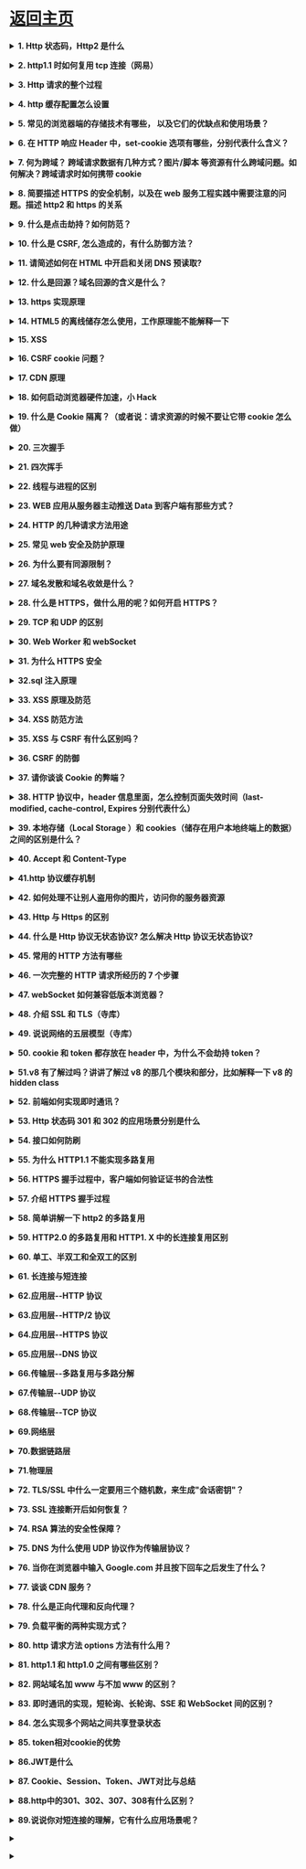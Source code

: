 # [返回主页](https://github.com/yisainan/web-interview/blob/master/README.md)

<b><details><summary>1. Http 状态码，Http2 是什么</summary></b>

参考答案：

200 欢迎回来，主人 （正常；请求已完成。）

301 人家搬家了 （已移动 — 请求的数据具有新的位置且更改是永久的。）

307 不是这里，换个地方啦 （重新请求的 URL，客户端自动重新请求新的地址）

400 不要把奇怪的东西给人家嘛 （错误请求 — 请求中有语法问题，或不能满足请求。）

403 这里不可以啦！（禁止 — 即使有授权也不需要访问。）

404 这里什么都没有 --- 人家是平的啦。 （找不到 — 服务器找不到给定的资源；文档不存在。）

405 打开方式不对 （资源被禁止）

414 这... 太长了啦 （请求 - URI 太长）

500 服务姬坏掉了啦 （内部错误 — 因为意外情况，服务器不能完成请求。）

503 不要... 人家还没准备好啦 （无法获得服务 — 由于临时过载或维护，服务器无法处理请求。）

101 服务姬傲娇中 （服务器将遵从客户的请求转换到另外一种协议）

100 人家... 还要... （初始的请求已经接受，客户应当继续发送请求的其余部分。）

HTTP/2（超文本传输协议第 2 版，最初命名为 HTTP 2.0），是 HTTP 协议的的第二个主要版本，使用于万维网。HTTP/2 是 HTTP 协议自 1999 年 HTTP 1.1 发布后的首个更新，主要基于 SPDY 协议（是 Google 开发的基于 TCP 的应用层协议，用以最小化网络延迟，提升网络速度，优化用户的网络使用体验）。

与 HTTP 1.1 相比，主要区别包括

* HTTP/2 采用二进制格式而非文本格式
* HTTP/2 是完全多路复用的，而非有序并阻塞的——只需一个连接即可实现并行
* 使用报头压缩，HTTP/2 降低了开销
* HTTP/2 让服务器可以将响应主动“推送”到客户端缓存中

解析：

| 状态码 | 类别                             | 描述                   |
| ------ | -------------------------------- | ---------------------- |
| 1xx    | Informational（信息状态码）      | 接受请求正在处理       |
| 2xx    | Success（成功状态码）            | 请求正常处理完毕       |
| 3xx    | Redirection（重定向状态码）      | 需要附加操作已完成请求 |
| 4xx    | Client Error（客户端错误状态码） | 服务器无法处理请求     |
| 5xx    | Server Error（服务器错误状态码） | 服务器处理请求出错     |

[参与互动](https://github.com/yisainan/web-interview/issues/938)

</details>

<b><details><summary>2. http1.1 时如何复用 tcp 连接（网易）</summary></b>

参考答案：在发送 http 的请求头中设置 Connection: keep-alive

[参与互动](https://github.com/yisainan/web-interview/issues/939)

</details>

<b><details><summary>3. Http 请求的整个过程</summary></b>

参考答案：

简洁版： 1. 域名解析 --> 2. 发起 TCP 的 3 次握手 --> 3. 建立 TCP 连接后发起 http 请求 --> 4. 服务器响应 http 请求，浏览器得到 html 代码 --> 5. 浏览器解析 html 代码，并请求 html 代码中的资源（如 js、css、图片等） --> 6. 浏览器对页面进行渲染呈现给用户

[参与互动](https://github.com/yisainan/web-interview/issues/940)

</details>

<b><details><summary>4. http 缓存配置怎么设置</summary></b>

参考答案：

前端设置 http 缓存, 前端设置 html 页面缓存方法：静态的 html 页面想要设置使用缓存需要通过 HTTP 的 META 设置 expires 和 cache-control

设置如下网页元信息:

```html
<meta http-equiv="Cache-Control" content="max-age=7200" />
<meta http-equiv="Expires" content="Mon, 20 Jul 2013 23:00:00 GMT" />
```

解答:
cache-control：||no-cache||no-store||max-age

1.no-cache：

表面意为“数据内容不被缓存”，而实际数据是被缓存到本地的，只是每次请求时候直接绕过缓存这一环节直接向服务器请求最新资源，由于浏览器解释不一样，

例如 ie 中我们设置了 no-cache 之后，请求虽然不会直接使用缓存，但是还会用缓存数据与服务器数据进行一致性检测(也就是说还是有几率会用到缓存的), 

firefox 中则完全无视 no-cache 存在，详细解释见 no-store; 

2.no-store：

指示缓存不存储此次请求的响应部分。与 no-cache 比较来说，一个是不用缓存，一个是不存储缓存; 按理来说这个设置更加粗暴直接禁用缓存，

但是具体实现起来 浏览器之间差异却特别大，一般不会直接用该字段进行设置，不过 no-store 是为了防止缓存被恶意修改存储路径导致信息被泄露而设置的，

毕竟有它的用处，在 firefox 中实现缓存是通过文件另存为将缓存副本保存到本地，直接利用 no-cache 对其是无效的，如果加上 no-store 设置的话 则可以起到与 no-cache 一样的效果; 

即：cache-control:no-cache, no-store; 可以确保在支持 http1.1 版本中各大浏览器回车后退刷新无缓存；

再加上 Pragma: no-cache 设置兼容版本 1.0 即可(不过为了防止一致性检测时候的万一我们还是最好加上一致性检测的内容，如下所示几种方式)；

3.max-age：

例如 Cache-control: max-age=3；表示此次请求成功后 3 秒之内发送同样请求不会去服务器重新请求，而是使用本地缓存；同样我们如果设置 max-age=0 表示立即抛弃缓存直接发送请求到服务器

以下内容来自:http://www.runoob.com/tags/att-meta-http-equiv.html

HTML <meta> http-equiv 属性
HTML meta 标签参考手册 HTML <meta> 标签

实例
每隔 30 秒刷新一次文档：

```html
<head>
    <meta http-equiv="refresh" content="30" />
</head>
```

扩展：

与缓存有关的 header
我们来看看每个 header 的具体含义。

* Request

Cache-Control: max-age=0 以秒为单位
If-Modified-Since: Mon, 19 Nov 2012 08:38:01 GMT 缓存文件的最后修改时间。
If-None-Match: "0693f67a67cc1:0" 缓存文件的 Etag 值
Cache-Control: no-cache 不使用缓存
Pragma: no-cache 不使用缓存

* Response

Cache-Control: public 响应被缓存，并且在多用户间共享，  （公有缓存和私有缓存的区别，请看另一节）
Cache-Control: private 响应只能作为私有缓存，不能在用户之间共享
Cache-Control:no-cache 提醒浏览器要从服务器提取文档进行验证
Cache-Control:no-store 绝对禁止缓存（用于机密，敏感文件）
Cache-Control: max-age=60 60 秒之后缓存过期（相对时间）
Date: Mon, 19 Nov 2012 08:39:00 GMT 当前 response 发送的时间
Expires: Mon, 19 Nov 2012 08:40:01 GMT 缓存过期的时间（绝对时间）
Last-Modified: Mon, 19 Nov 2012 08:38:01 GMT 服务器端文件的最后修改时间
ETag: "20b1add7ec1cd1:0" 服务器端文件的 Etag 值

[参与互动](https://github.com/yisainan/web-interview/issues/941)

</details>

<b><details><summary>5. 常见的浏览器端的存储技术有哪些， 以及它们的优缺点和使用场景？</summary></b>

参考答案：

#### 1. cookie

h5 之前，存储主要用 cookies，缺点是在请求头上带着数据，导致流量增加。大小限制 4k

操作方式：

```html
document.cookie = "username=John Doe; expires=Thu, 18 Dec 2013 12:00:00
GMT;path=/" // 设置 cookie document.cookie = "username=; expires=Thu, 01 Jan
1970 00:00:00 GMT" // 删除 cookie
```

设置 cookie 的方法比较简单，其中有几个参数可以添加

expires
过期时间，当过了到期日期时，浏览器会自动删除该 cookie，如果想删除一个 cookie，只需要把它过期时间设置成过去的时间即可
比如希望设置过期时间一年：new Date().getTime() + 365 _ 24 _ 60 _ 60 _ 1000

如果不设置过期时间，则表示这个 cookie 生命周期为浏览器会话期间，只要关闭浏览器窗口，cookie 就消失了。

path
路径，值可以是一个目录，或者是一个路径。

如果 cc.com/test/index.html 建立了一个 cookie，那么在 cc.com/test/目录里的所有页面，以及该目录下面任何子目录里的页面都可以访问这个 cookie。因此在 cc.com/test/test2/test3 里的任何页面都可以访问 cc.com/test/index.html 建立的 cookie。若 cc.com/test/ 若想访问 cc.com/test/index.html 设置的 cookes，需要把 cookies 的 path 属性设置成“/”。
在指定路径的时候，凡是来自同一服务器，URL 里有相同路径的所有 WEB 页面都可以共享 cookies。

domain
主机名，是指同一个域下的不同主机，例如：www.baidu.com 和 map.baidu.com 就是两个不同的主机名。默认情况下，一个主机中创建的 cookie 在另一个主机下是不能被访问的，但可以通过 domain 参数来实现对其的控制：document.cookie = "name=value; domain=.baidu.com"
这样，所有\*.baidu.com 的主机都可以访问该 cookie。

#### 2. localStorage

以键值对(Key-Value)的方式存储，永久存储，永不失效，除非手动删除。IE8+支持，每个域名限制 5M

打开同域的新页面也能访问得到

操作方式：

window.localStorage.username = 'hehe' // 设置
window.localStorage.setItem('username', 'hehe') // 设置
window.localStorage.getItem('username') // 读取
window.localStorage.removeItem('username') // 删除
window.localStorage.key(1) // 读取索引为 1 的值
window.localStorage.clear() // 清除所有
可以存储数组、数字、对象等可以被序列化为字符串的内容

#### 3. sessionStorage

sessionStorage 操作的方法与 localStroage 是一样的，区别在于 sessionStorage 在关闭页面后即被清空，而 localStorage 则会一直保存。很多时候数据只需要在用户浏览一组页面期间使用，关闭窗口后数据就可以丢弃了，这种情况使用 sessionStorage 就比较方便。

注意，刷新页面 sessionStorage 不会清除，但是打开同域新页面访问不到

#### 4. cookie、localStorage、sessionStorage 之间的区别

他们都是保存在浏览器端的存储方式，他们之间的区别：

cookie 数据始终在同源的 http 请求中携带（即使不需要），即 cookie 在浏览器和服务器间来回传递。而 sessionStorage 和 localStorage 不会自动把数据发给服务器，仅在本地保存。cookie 数据还有路径（path）的概念，可以限制 cookie 只属于某个路径下。
存储大小限制不同，cookie 数据不能超过 4k，同时因为每次 http 请求都会携带 cookie，所以 cookie 只适合保存很小的数据，如会话标识。sessionStorage 和 localStorage 虽然也有存储大小的限制，但比 cookie 大得多，可以达到 5M 或更大。
数据有效期不同，sessionStorage：仅在当前浏览器窗口关闭前有效，自然也就不可能持久保持；localStorage：始终有效，窗口或浏览器关闭也一直保存，因此用作持久数据；cookie 只在设置的 cookie 过期时间之前一直有效，即使窗口或浏览器关闭。
作用域不同，sessionStorage 不在不同的浏览器页面中共享，即使是同一个页面；localStorage 在所有同源窗口中都是共享的；cookie 也是在所有同源窗口中都是共享的。
Web Storage 支持事件通知机制，可以将数据更新的通知发送给监听者。
Web Storage 的 api 接口使用更方便，cookie 的原生接口不友好，需要自己封装。

#### 5. 安全性

需要注意的是，不是什么数据都适合放在 Cookie、localStorage 和 sessionStorage 中的，因为它们保存在本地容易被篡改，使用它们的时候，需要时刻注意是否有代码存在 XSS 注入的风险。所以千万不要用它们存储你系统中的敏感数据。

#### 6. 在浏览器多个 tab 页中，cookie、localStorage 可以共享数据，sessionStorage 仅保存在当前 tab 页中不能共享

[参与互动](https://github.com/yisainan/web-interview/issues/942)

</details>

<b><details><summary>6. 在 HTTP 响应 Header 中，set-cookie 选项有哪些，分别代表什么含义？</summary></b>

参考答案：

Set-Cookie: `<cookie-name>=<cookie-value>`

* Expires=`<date>`
* Max-Age=`<non-zero-digit>`
* Domain=`<domain-value>`
* Path=`<path-value>`
* Secure
* HttpOnly
* SameSite=Strict
* SameSite=Lax

```js
name = name; // 需要设置cookie的值(name不能使用";"和","号),有多个name值时用";"分隔例如：name1=name1;name2=name2;name3=name3

expires; //cookie的有效期限,格式为:expires="Wdy,DD-Mon-YYYY HH:MM:SS"

path; //设置cookie支持的路径,如果path是一个路径，则cookie对这个目录下的所有文件及子目录生效，例如：path="/cgi-bin/"，如果path是一个文件，则cookie指对这个文件生效，例如：path="/cgi-bin/cookie.cgi"

domain; //对cookie生效的域名，例如：domain="gzdzw.51.net"

secure; //如果给出此标志，表示cookie只能通过SSL协议的https服务器来传递,cookie的接收是通过设置环境变量HTTP_COOKIE来实现的，CGI程序可以通过检索该变量获取cookie信息
```

解析：Cookie 相关的 Http 头

有两个 Http 头部和 Cookie 有关：Set-Cookie 和 Cookie

* Set-Cookie 由服务器发送，它包含在响应请求的头部中。它用于在客户端创建一个 Cookie
* Cookie 头由客户端发送，包含在 HTTP 请求的头部中。注意，只有 cookie 的 domain 和 path 与请求的 URL 匹配才会发送这个 cookie。

[参考](https://developer.mozilla.org/zh-CN/docs/Web/HTTP/Headers/Set-Cookie)

[参与互动](https://github.com/yisainan/web-interview/issues/943)

</details>

<b><details><summary>7. 何为跨域？ 跨域请求数据有几种方式？图片/脚本 等资源有什么跨域问题。如何解决？跨域请求时如何携带 cookie</summary></b>

参考答案：

#### 1. 何为跨域？

* 由于浏览器同源策略，凡是发送请求 url 的协议、域名、端口三者之间任意一与当前页面地址不同即为跨域。
* 同源策略限制了一个源(origin)中加载文本或脚本与来自其它源(origin)中资源的交互方式。同源指的是协议、域名、端口相同，同源策略是一种安全协议。

#### 2. 跨域请求数据有几种方式？

（1）JSONP 动态创建 script 标签

但缺点是只支持 get 请求，并且很难判断请求是否失败（一般通过判断请求是否超时）。

（2）Proxy 代理

这种方式首先将请求发送给后台服务器，通过服务器来发送请求，然后将请求的结果传递给前端。

（3）CORS 跨域

是现代浏览器提供的一种跨域请求资源的方法，需要客户端和服务器端的同时支持。整个 CORS 通信过程，都是浏览器自动完成，不需要用户参与。对于开发者来说，CORS 通信与同源的 AJAX 通信没有差别，代码完全一样。浏览器一旦发现 AJAX 请求跨源，就会自动添加一些附加的头信息，有时还会多出一次附加的请求，但用户不会有感觉。因此，实现 CORS 通信的关键是服务器。只要服务器实现了 CORS 接口，就可以跨源通信。

#### 3. 图片/脚本 等资源有什么跨域问题。如何解决？

#### 4. 跨域请求时如何携带 cookie

[参与互动](https://github.com/yisainan/web-interview/issues/944)

</details>

<b><details><summary>8. 简要描述 HTTPS 的安全机制，以及在 web 服务工程实践中需要注意的问题。描述 http2 和 https 的关系</summary></b>

参考答案：

* HTTP 协议通常承载于 TCP 协议之上，在 HTTP 和 TCP 之间添加一个安全协议层（SSL 或 TSL），这个时候，就成了我们常说的 HTTPS。
* 默认 HTTP 的端口号为 80，HTTPS 的端口号为 443。

[参与互动](https://github.com/yisainan/web-interview/issues/945)

</details>

<b><details><summary>9. 什么是点击劫持？如何防范？</summary></b>

参考答案：

```
什么点击劫持？最常见的是恶意网站使用 <iframe> 标签把我方的一些含有重要信息类如交易的网页嵌入进去，然后把 iframe 设置透明，用定位的手段的把一些引诱用户在恶意网页上点击。这样用户不知不觉中就进行了某些不安全的操作。
```

有两种方式可以防范：

1. 使用 JS 防范：
   if (top.location.hostname !== self.location.hostname) {
   alert("您正在访问不安全的页面，即将跳转到安全页面！"); 
   top.location.href = self.location.href; 
   }

2. 使用 HTTP 头防范：
   通过配置 nginx 发送 X-Frame-Options 响应头，这样浏览器就会阻止嵌入网页的渲染。更详细的可以查阅 MDN 上关于 X-Frame-Options 响应头的内容。
   add_header X-Frame-Options SAMEORIGIN; 

[参与互动](https://github.com/yisainan/web-interview/issues/946)

</details>

<b><details><summary>10. 什么是 CSRF, 怎么造成的，有什么防御方法？</summary></b>

参考答案：

CSRF 概念：CSRF 跨站点请求伪造(Cross—Site Request Forgery)，跟 XSS 攻击一样，存在巨大的危害性，你可以这样来理解：
攻击者盗用了你的身份，以你的名义发送恶意请求，对服务器来说这个请求是完全合法的，但是却完成了攻击者所期望的一个操作，比如以你的名义发送邮件、发消息，盗取你的账号，添加系统管理员，甚至于购买商品、虚拟货币转账等。 如下：其中 Web A 为存在 CSRF 漏洞的网站，Web B 为攻击者构建的恶意网站，User C 为 Web A 网站的合法用户。

CSRF 攻击攻击原理及过程如下：

       1. 用户C打开浏览器，访问受信任网站A，输入用户名和密码请求登录网站A；

       2.在用户信息通过验证后，网站A产生Cookie信息并返回给浏览器，此时用户登录网站A成功，可以正常发送请求到网站A；

       3. 用户未退出网站A之前，在同一浏览器中，打开一个TAB页访问网站B；

       4. 网站B接收到用户请求后，返回一些攻击性代码，并发出一个请求要求访问第三方站点A；

       5. 浏览器在接收到这些攻击性代码后，根据网站B的请求，在用户不知情的情况下携带Cookie信息，向网站A发出请求。网站A并不知道该请求其实是由B发起的，所以会根据用户C的Cookie信息以C的权限处理该请求，导致来自网站B的恶意代码被执行。

防御 CSRF 攻击：

       目前防御 CSRF 攻击主要有三种策略：验证 HTTP Referer 字段；在请求地址中添加 token 并验证；在 HTTP 头中自定义属性并验证。

解析：

CSRF（Cross-site request forgery）跨站请求伪造，也被称为“One Click Attack”或者 Session Riding，通常缩写为 CSRF 或者 XSRF，是一种对网站的恶意利用。尽管听起来像跨站脚本（XSS），但它与 XSS 非常不同，XSS 利用站点内的信任用户，而 CSRF 则通过伪装来自受信任用户的请求来利用受信任的网站。与 XSS 攻击相比，CSRF 攻击往往不大流行（因此对其进行防范的资源也相当稀少）和难以防范，所以被认为比 XSS 更具危险性。

### 特点

* 依靠用户标识危害网站
* 利用网站对用户标识的信任
* 欺骗用户的浏览器发送 HTTP 请求给目标站点
* 另外可以通过 IMG 标签会触发一个 GET 请求，可以利用它来实现 CSRF 攻击。

### 防御

* 通过 referer、token 或者验证码来检测用户提交。
* 尽量不要在页面的链接中暴露用户隐私信息。
* 对于用户修改删除等操作最好都使用 post 操作 。
* 避免全站通用的 cookie，严格设置 cookie 的域。

[参与互动](https://github.com/yisainan/web-interview/issues/947)

</details>

<b><details><summary>11. 请简述如何在 HTML 中开启和关闭 DNS 预读取?</summary></b>

参考答案：

### DNS 预读取

#### 概念：

浏览器主动去执行域名解析功能。

当浏览网页时，浏览器会对网页中的域名进行解析缓存，这样当单击当前网页中的连接时就无需进行 DNS 解析，减少用户等待时间，提高用户体验。

#### 范围：

图片、CSS、JS 或 html 上的 link 等 URL。

#### 开关和使用：

```html
<meta http-equiv="x-dns-prefetch-control" content="off" />

<link rel="dns-prefetch" href="//www.spreadfirefox.com" />
```

#### 前端优化：

减少 DNS 请求次数；

进行 DNS 预获取；

[参与互动](https://github.com/yisainan/web-interview/issues/948)

</details>

<b><details><summary>12. 什么是回源？域名回源的含义是什么？</summary></b>

参考答案：在搜索引擎中所谓的域名回源就是搜索引擎的蜘蛛在爬行的过程中直接抓取源地址上的内容而不是存在各个节点（CDN）上的缓存内容。

解析：

CDN 回源率计算方法

#### 如何计算回源比？

回源比分为回源请求数比例及回源流量比例两种

**回源请求数比**：统计数据来自所有边缘节点上的请求记录，其中，对于没有缓存或缓存过期（可缓存）的请求以及不可缓存的请求，均计入回源请求中，其他直接命中缓存的，则为命中请求。

**回源流量比**：回源流量是回源请求文件大小产生的流量和请求本身产生的流量 回源流量比=回源流量/回源流量+用户请求访问的流量

源站内容有更新的时候，源站主动把内容推送到 CDN 节点。
常规的 CDN 都是回源的。即：当有用户访问某一个 URL 的时候，如果被解析到的那个 CDN 节点没有缓存响应的内容，或者是缓存已经到期，就会回源站去获取。如果没有人访问，那么 CDN 节点不会主动去源站拿的。

回源域名一般是 cdn 领域的专业术语，通常情况下，是直接用 ip 进行回源的，但是如果客户源站有多个 ip，并且 ip 地址会经常变化，对于 cdn 厂商来说，为了避免经常更改配置（回源 ip），会采用回源域名方式进行回源，这样即使源站的 ip 变化了，也不影响原有的配置。

CDN 本来是给我们的网站加速的，但是有时会因为不合适的回源策略给服务器带来负担，只有选择正确的策略才能给自己的网站带来更高的访问效率。

[参与互动](https://github.com/yisainan/web-interview/issues/949)

</details>

<b><details><summary>13. https 实现原理</summary></b>

参考答案：

HTTPS 在通讯过程中的原理，总共分为 8 步
STEP 1: 客户端发起 HTTPS 请求
STEP 2: 服务端的配置
STEP 3: 传送证书
STEP 4: 客户端解析证书
STEP 5: 传送加密信息
STEP 6: 服务端解密信息
STEP 7: 传输加密后的信息
STEP 8: 客户端解密信息

[参与互动](https://github.com/yisainan/web-interview/issues/950)

</details>

<b><details><summary>14. HTML5 的离线储存怎么使用，工作原理能不能解释一下</summary></b>

参考答案：

如何使用：只要在在页面头部加入 mainfest 的属性就行了。

```html
<!DOCTYPE html>
<html manifest="cache.manifest">

</html>
```

工作原理：HTML5 的离线存储是基于一个新建的.appcache 文件的缓存机制（不是存储技术），通过这个文件上的解析清单离线存储资源，这些资源就像 cookie 一样被存储下来。当无网时，浏览器会通过被离线存储的数据进行展示

[参与互动](https://github.com/yisainan/web-interview/issues/951)

</details>

<b><details><summary>15. XSS</summary></b>

参考答案：

### XSS 是什么

XSS 是一种经常出现在 web 应用中的计算机安全漏洞，它允许恶意 web 用户将代码植入到提供给其它用户使用的页面中。<br>
比如这些代码包括 HTML 代码和客户端脚本。攻击者利用 XSS 漏洞旁路掉访问控制——例如同源策略(same origin policy)。<br>
这种类型的漏洞由于被黑客用来编写危害性更大的网络钓鱼(Phishing)攻击而变得广为人知。<br>
对于跨站脚本攻击，黑客界共识是：跨站脚本攻击是新型的“缓冲区溢出攻击“，而 JavaScript 是新型的“ShellCode”。

```
示例：
<script>alert(document.cookie)</script>
```

### 特点

能注入恶意的 HTML/JavaScript 代码到用户浏览的网页上，从而达到 Cookie 资料窃取、会话劫持、钓鱼欺骗等攻击。
<攻击代码不一定（非要）在 <script></script> 中>

### 原因

* Web 浏览器本身的设计不安全。浏览器能解析和执行 JS 等代码，但是不会判断该数据和程序代码是否恶意。
* 输入和输出是 Web 应用程序最基本的交互，而且网站的交互功能越来越丰富。如果在这过程中没有做好安全防护，很容易会出现 XSS 漏洞。
* 程序员水平参差不齐，而且大都没有过正规的安全培训，没有相关的安全意识。
* XSS 攻击手段灵活多变。

### 危害

* 盗取各类用户帐号，如机器登录帐号、用户网银帐号、各类管理员帐号
* 控制企业数据，包括读取、篡改、添加、删除企业敏感数据的能力
* 盗窃企业重要的具有商业价值的资料
* 非法转账
* 强制发送电子邮件
* 网站挂马
* 控制受害者机器向其它网站发起攻击

### 如何防范

* 将重要的 cookie 标记为 http only, 这样的话 Javascript 中的 document.cookie 语句就不能获取到 cookie 了.
* 表单数据规定值的类型，例如：年龄应为只能为 int、name 只能为字母数字组合。。。。
* 对数据进行 Html Encode 处理
* 过滤或移除特殊的 Html 标签， 例如: `<script>, <iframe> , &lt; for <, &gt; for >, &quot for`
* 过滤 JavaScript 事件的标签。例如 "onclick=", "onfocus" 等等。

解析：参考资料：<br>
https://www.cnblogs.com/phpstudy2015-6/p/6767032.html<br>
https://www.cnblogs.com/443855539-wind/p/6055816.html<br>
https://baike.baidu.com/item/XSS%E6%94%BB%E5%87%BB/954065?fr=aladdin

[参与互动](https://github.com/yisainan/web-interview/issues/952)

</details>

<b><details><summary>16. CSRF cookie 问题？</summary></b>

参考答案：

[参与互动](https://github.com/yisainan/web-interview/issues/953)

</details>

<b><details><summary>17. CDN 原理</summary></b>

参考答案：

[参与互动](https://github.com/yisainan/web-interview/issues/954)

</details>

<b><details><summary>18. 如何启动浏览器硬件加速，小 Hack</summary></b>

参考答案：

[参与互动](https://github.com/yisainan/web-interview/issues/955)

</details>

<b><details><summary>19. 什么是 Cookie 隔离？（或者说：请求资源的时候不要让它带 cookie 怎么做）</summary></b>

参考答案：

[参与互动](https://github.com/yisainan/web-interview/issues/956)

</details>

<b><details><summary>20. 三次握手</summary></b>

参考答案：

TCP 协议是面向连接的通信协议，即在传输数据前先在发送端和接收端建立逻辑连接，然后再传输数据，它提供了两台计算机之间可靠无差错的数据传输。

在 TCP 连接中必须要明确客户端与服务器端，由客户端向服务端发出连接请求，每次连接的创建都需要经过“三次握手”

第一次握手，客户端向服务器端发送一个带 SYN 标志的数据包，等待服务器确认

第二次握手，服务器端向客户端回传一个带有 SYN/ACK 标志的数据包，通知客户端收到了连接请求

第三次握手，客户端再次向服务器端回传一个带 ACK 标志的数据包，确认连接，“握手”结束。

[参与互动](https://github.com/yisainan/web-interview/issues/957)

</details>

<b><details><summary>21. 四次挥手</summary></b>

参考答案：

1、客户端向服务器发送一个断开连接的请求（不早了，我该走了）；

2、服务器接到请求后发送确认收到请求的信号（知道了）；

3、服务器向客户端发送断开通知（我也该走了）；

4、客户端接到断开通知后断开连接并反馈一个确认信号（嗯，好的），服务器收到确认信号后断开连接；

解析：

第一次挥手：主动关闭方发送一个 FIN，用来关闭主动方到被动关闭方的数据传送，也就是主动关闭方告诉被动关闭方：我已经不会再给你发数据了(当然，在 fin 包之前发送出去的数据，如果没有收到对应的 ack 确认报文，主动关闭方依然会重发这些数据)，但是，此时主动关闭方还可 以接受数据。

第二次挥手：被动关闭方收到 FIN 包后，发送一个 ACK 给对方，确认序号为收到序号+1（与 SYN 相同，一个 FIN 占用一个序号）。

第三次挥手：被动关闭方发送一个 FIN，用来关闭被动关闭方到主动关闭方的数据传送，也就是告诉主动关闭方，我的数据也发送完了，不会再给你发数据了。

第四次挥手：主动关闭方收到 FIN 后，发送一个 ACK 给被动关闭方，确认序号为收到序号+1，至此，完成四次挥手。

[参与互动](https://github.com/yisainan/web-interview/issues/958)

</details>

<b><details><summary>22. 线程与进程的区别</summary></b>

参考答案：

a. 一个程序至少有一个进程，一个进程至少有一个线程

b. 线程的划分尺度小于进程，使得多线程程序的并发性高

c. 进程在执行过程中拥有独立的内存单元，而多个线程共享内存，从而极大地提高了程序的运行效率

d. 每个独立的线程有一个程序运行的入口、顺序执行序列和程序的出口。但是线程不能够独立执行，必须依存在应用程序中，由应用程序提供多个线程执行控制

e. 多线程的意义在于一个应用程序中，有多个执行部分可以同时执行。但操作系统并没有将多个线程看做多个独立的应用，来实现进程的调度和管理以及资源分配

[参与互动](https://github.com/yisainan/web-interview/issues/959)

</details>

<b><details><summary>23. WEB 应用从服务器主动推送 Data 到客户端有那些方式？</summary></b>

参考答案：

a. html5 websoket

b. WebSocket 通过 Flash

c. XHR 长时间连接

d. XHR Multipart Streaming

e. 不可见的 Iframe

f. 标签的长时间连接(可跨域)

[参与互动](https://github.com/yisainan/web-interview/issues/960)

</details>

<b><details><summary>24. HTTP 的几种请求方法用途</summary></b>

参考答案：

[参与互动](https://github.com/yisainan/web-interview/issues/961)

</details>

<b><details><summary>25. 常见 web 安全及防护原理</summary></b>

参考答案：

[参与互动](https://github.com/yisainan/web-interview/issues/962)

</details>

<b><details><summary>26. 为什么要有同源限制？</summary></b>

参考答案：

[参与互动](https://github.com/yisainan/web-interview/issues/963)

</details>

<b><details><summary>27. 域名发散和域名收敛是什么？</summary></b>

参考答案：

PC 时代为了突破浏览器的域名并发限制。有了域名发散。
浏览器有并发限制，是为了防止DDOS攻击。
* 域名收敛：就是将静态资源放在一个域名下。减少DNS解析的开销。
* 域名发散：是将静态资源放在多个子域名下，就可以多线程下载，提高并行度，使客户端加载静态资源更加迅速。

域名发散是pc端为了利用浏览器的多线程并行下载能力。而域名收敛多用与移动端，提高性能，因为dns解析是是从后向前迭代解析，如果域名过多性能会下降，增加DNS的解析开销。

[参与互动](https://github.com/yisainan/web-interview/issues/964)

</details>

<b><details><summary>28. 什么是 HTTPS，做什么用的呢？如何开启 HTTPS？</summary></b>

参考答案：

[参与互动](https://github.com/yisainan/web-interview/issues/965)

</details>

<b><details><summary>29. TCP 和 UDP 的区别</summary></b>

参考答案：

TCP（Transmission Control Protocol，传输控制协议）是基于连接的协议，也就是说，在正式收发数据前，必须和对方建立可靠的连接。一个 TCP 连接必须要经过三次“对话”才能建立起来

UDP（User Data Protocol，用户数据报协议）是与 TCP 相对应的协议。它是面向非连接的协议，它不与对方建立连接，而是直接就把数据包发送过去！
UDP 适用于一次只传送少量数据、对可靠性要求不高的应用环境。

什么时候用TCP，什么时候用UDP呢？

对某些实时性要求比较高的时候，选择udp，比如游戏，媒体通信和实时视频流，即出现传输错误也可以容忍。其他大部分情况，HTTP都是用TCP，因为要求传输内容可靠，不出现丢失。

[参与互动](https://github.com/yisainan/web-interview/issues/966)

</details>

<b><details><summary>30. Web Worker 和 webSocket</summary></b>

参考答案：

worker 主线程:

    1.通过 worker = new Worker( url ) 加载一个JS文件来创建一个worker，同时返回一个worker实例。

    2.通过worker.postMessage( data ) 方法来向worker发送数据。

    3.绑定worker.onmessage方法来接收worker发送过来的数据。

    4.可以使用 worker.terminate() 来终止一个worker的执行。

WebSocket 是 Web 应用程序的传输协议，它提供了双向的，按序到达的数据流。他是一个 Html5 协议，WebSocket 的连接是持久的，他通过在客户端和服务器之间保持双工连接，服务器的更新可以被及时推送给客户端，而不需要客户端以一定时间间隔去轮询。

[参与互动](https://github.com/yisainan/web-interview/issues/967)

</details>

<b><details><summary>31. 为什么 HTTPS 安全</summary></b>

参考答案：因为网络请求需要中间有很多的服务器路由器的转发。中间的节点都可能篡改信息，而如果使用 HTTPS，密钥在你和终点站才有。https 之所以比 http 安全，是因为他利用 ssl/tls 协议传输。它包含证书，卸载，流量转发，负载均衡，页面适配，浏览器适配，refer 传递等。保障了传输过程的安全性

[参与互动](https://github.com/yisainan/web-interview/issues/968)

</details>

<b><details><summary>32.sql 注入原理</summary></b>

参考答案：就是通过把 SQL 命令插入到 Web 表单递交或输入域名或页面请求的查询字符串，最终达到欺骗服务器执行恶意的 SQL 命令。

总的来说有以下几点：

1. 永远不要信任用户的输入，要对用户的输入进行校验，可以通过正则表达式，或限制长度，对单引号和双"-"进行转换等。

2. 永远不要使用动态拼装 SQL，可以使用参数化的 SQL 或者直接使用存储过程进行数据查询存取。

3. 永远不要使用管理员权限的数据库连接，为每个应用使用单独的权限有限的数据库连接。

4. 不要把机密信息明文存放，请加密或者 hash 掉密码和敏感的信息。

[参与互动](https://github.com/yisainan/web-interview/issues/969)

</details>

<b><details><summary>33. XSS 原理及防范</summary></b>

参考答案：

Xss(cross-site scripting)攻击指的是攻击者往 Web 页面里插入恶意 html 标签或者 javascript 代码。比如：攻击者在论坛中放一个看似安全的链接，骗取用户点击后，窃取 cookie 中的用户私密信息；或者攻击者在论坛中加一个恶意表单，当用户提交表单的时候，却把信息传送到攻击者的服务器中，而不是用户原本以为的信任站点。

[参与互动](https://github.com/yisainan/web-interview/issues/970)

</details>

<b><details><summary>34. XSS 防范方法</summary></b>

参考答案：

首先代码里对用户输入的地方和变量都需要仔细检查长度和对”<”, ”>”, ”; ”, ”’”等字符做过滤；其次任何内容写到页面之前都必须加以 encode，避免不小心把 html tag 弄出来。这一个层面做好，至少可以堵住超过一半的 XSS 攻击。

首先，避免直接在 cookie 中泄露用户隐私，例如 email、密码等等。

其次，通过使 cookie 和系统 ip 绑定来降低 cookie 泄露后的危险。这样攻击者得到的 cookie 没有实际价值，不可能拿来重放。

如果网站不需要再浏览器端对 cookie 进行操作，可以在 Set-Cookie 末尾加上 HttpOnly 来防止 javascript 代码直接获取 cookie 。

尽量采用 POST 而非 GET 提交表单

[参与互动](https://github.com/yisainan/web-interview/issues/971)

</details>

<b><details><summary>35. XSS 与 CSRF 有什么区别吗？</summary></b>

参考答案：

XSS 是获取信息，不需要提前知道其他用户页面的代码和数据包。CSRF 是代替用户完成指定的动作，需要知道其他用户页面的代码和数据包。

要完成一次 CSRF 攻击，受害者必须依次完成两个步骤：

* 登录受信任网站 A，并在本地生成 Cookie。
* 在不登出 A 的情况下，访问危险网站 B。

[参与互动](https://github.com/yisainan/web-interview/issues/972)

</details>

<b><details><summary>36. CSRF 的防御</summary></b>

参考答案：

* 服务端的 CSRF 方式方法很多样，但总的思想都是一致的，就是在客户端页面增加伪随机数。
* 通过验证码的方法

[参与互动](https://github.com/yisainan/web-interview/issues/973)

</details>

<b><details><summary>37. 请你谈谈 Cookie 的弊端？</summary></b>

参考答案：

1. `Cookie`数量和长度的限制。每个 domain 最多只能有 20 条 cookie，每个 cookie 长度不能超过 4KB，否则会被截掉。
2. 安全性问题。如果 cookie 被人拦截了，那人就可以取得所有的 session 信息。即使加密也与事无补，因为拦截者并不需要知道 cookie 的意义，他只要原样转发 cookie 就可以达到目的了。
3. 有些状态不可能保存在客户端。例如，为了防止重复提交表单，我们需要在服务器端保存一个计数器。如果我们把这个计数器保存在客户端，那么它起不到任何作用。

[参与互动](https://github.com/yisainan/web-interview/issues/974)

</details>

<b><details><summary>38. HTTP 协议中，header 信息里面，怎么控制页面失效时间（last-modified, cache-control, Expires 分别代表什么）</summary></b>

参考答案：

[参与互动](https://github.com/yisainan/web-interview/issues/975)

</details>

<b><details><summary>39. 本地存储（Local Storage ）和 cookies（储存在用户本地终端上的数据）之间的区别是什么？</summary></b>

参考答案：

Cookies: 服务器和客户端都可以访问；大小只有 4KB 左右；有有效期，过期后将会删除；

本地存储：只有本地浏览器端可访问数据，服务器不能访问本地存储直到故意通过 POST 或者 GET 的通道发送到服务器；每个域 5MB；没有过期数据，它将保留知道用户从浏览器清除或者使用 Javascript 代码移除

[参与互动](https://github.com/yisainan/web-interview/issues/976)

</details>

<b><details><summary>40. Accept 和 Content-Type</summary></b>

参考答案：

Accept 请求头用来告知客户端可以处理的内容类型，这种内容类型用 MIME 类型来表示。
服务器使用 Content-Type 应答头通知客户端它的选择。

```
Accept: text/html
Accept: image/*
Accept: text/html, application/xhtml+xml, application/xml;q=0.9, */*;q=0.8
```

1. Accept 属于请求头， Content-Type 属于实体头。 <br>
Http 报头分为通用报头，请求报头，响应报头和实体报头。 <br>
请求方的 http 报头结构：通用报头|请求报头|实体报头 <br>
响应方的 http 报头结构：通用报头|响应报头|实体报头<br>

2. Accept 代表发送端（客户端）希望接受的数据类型。 <br>
比如：Accept：text/xml; <br>
代表客户端希望接受的数据类型是 xml 类型<br>

Content-Type 代表发送端（客户端|服务器）发送的实体数据的数据类型。 <br>
比如：Content-Type：text/html; <br>
代表发送端发送的数据格式是 html。<br>

二者合起来， <br>
Accept:text/xml； <br>
Content-Type:text/html <br>
即代表希望接受的数据类型是 xml 格式，本次请求发送的数据的数据格式是 html。<br>

[参与互动](https://github.com/yisainan/web-interview/issues/977)

</details>

<b><details><summary>41.http 协议缓存机制</summary></b>

参考答案：[参考](https://segmentfault.com/a/1190000010690320)

[参与互动](https://github.com/yisainan/web-interview/issues/978)

</details>

<b><details><summary>42. 如何处理不让别人盗用你的图片，访问你的服务器资源</summary></b>

参考答案：

* http header, 对 refer 做判断看来源是不是自己的网站，如果不是就拒绝
* 通过 session 校验，如果不通过特定服务生成 cookie 和 session 就不能请求得到资源

[参与互动](https://github.com/yisainan/web-interview/issues/979)

</details>

<b><details><summary>43. Http 与 Https 的区别</summary></b>

参考答案：

* HTTP 的 URL 以 http:// 开头，而 HTTPS 的 URL 以 https:// 开头
* HTTP 是不安全的，而 HTTPS 是安全的
* HTTP 标准端口是 80 ，而 HTTPS 的标准端口是 443
* 在 OSI 网络模型中，HTTP 工作于应用层，而 HTTPS 的安全传输机制工作在传输层
* HTTP 无法加密，而 HTTPS 对传输的数据进行加密
* HTTP 无需证书，而 HTTPS 需要 CA 机构 wosign 的颁发的 SSL 证书

解析：[参考](https://zhuanlan.zhihu.com/p/33778904)

[参与互动](https://github.com/yisainan/web-interview/issues/980)

</details>

<b><details><summary>44. 什么是 Http 协议无状态协议? 怎么解决 Http 协议无状态协议?</summary></b>

参考答案：

无状态协议对于事务处理没有记忆能力。缺少状态意味着如果后续处理需要前面的信息也就是说，<br>
当客户端一次 HTTP 请求完成以后，客户端再发送一次 HTTP 请求，HTTP 并不知道当前客户端是一个”老用户“。<br>

可以使用 Cookie 来解决无状态的问题，Cookie 就相当于一个通行证，第一次访问的时候给客户端发送一个 Cookie，<br>
当客户端再次来的时候，拿着 Cookie(通行证)，那么服务器就知道这个是”老用户“。<br>

解析：[参考](https://zhuanlan.zhihu.com/p/33778904)

[参与互动](https://github.com/yisainan/web-interview/issues/981)

</details>

<b><details><summary>45. 常用的 HTTP 方法有哪些</summary></b>

参考答案：

* GET：用于请求访问已经被 URL（统一资源标识符）识别的资源，可以通过 URL 传参给服务器。
* POST：用于传输信息给服务器，主要功能与 Get 方法类似，但一般推荐 POST 方式。
* PUT：传输文件，报文主体包含文件内容，保存到对应 URL 位置。
* HEAD：获取报文首部，与 GET 方法类似，只是不返回报文主体，一般用于验证 URL 是否有效。
* DELET：删除文件，与 PUT 方法相反，删除对应 URL 位置的文件。OPTIONS：查询相应 URL 支持的 HTTP 方法。

[参与互动](https://github.com/yisainan/web-interview/issues/982)

</details>

<b><details><summary>46. 一次完整的 HTTP 请求所经历的 7 个步骤</summary></b>

参考答案：

HTTP 通信机制是在一次完整的 HTTP 通信过程中，Web 浏览器与 Web 服务器之间将完成下列 7 个步骤：

* 建立 TCP 连接

在 HTTP 工作开始之前，Web 浏览器首先要通过网络与 Web 服务器建立连接，该连接是通过 TCP 来完成的，该协议与 IP 协议共同构建 Internet，即著名的 TCP/IP 协议族，因此 Internet 又被称作是 TCP/IP 网络。HTTP 是比 TCP 更高层次的应用层协议，根据规则， 只有低层协议建立之后才能，才能进行更层协议的连接，因此，首先要建立 TCP 连接，一般 TCP 连接的端口号是 80。

* Web 浏览器向 Web 服务器发送请求行

一旦建立了 TCP 连接，Web 浏览器就会向 Web 服务器发送请求命令。例如：GET /sample/hello.jsp HTTP/1.1。

* Web 浏览器发送请求头

浏览器发送其请求命令之后，还要以头信息的形式向 Web 服务器发送一些别的信息，之后浏览器发送了一空白行来通知服务器，它已经结束了该头信息的发送。

* Web 服务器应答

客户机向服务器发出请求后，服务器会客户机回送应答， HTTP/1.1 200 OK ，应答的第一部分是协议的版本号和应答状态码。

* Web 服务器发送应答头

正如客户端会随同请求发送关于自身的信息一样，服务器也会随同应答向用户发送关于它自己的数据及被请求的文档。

* Web 服务器向浏览器发送数据

Web 服务器向浏览器发送头信息后，它会发送一个空白行来表示头信息的发送到此为结束，接着，它就以 Content-Type 应答头信息所描述的格式发送用户所请求的实际数据。

* Web 服务器关闭 TCP 连接

一般情况下，一旦 Web 服务器向浏览器发送了请求数据，它就要关闭 TCP 连接，然后如果浏览器或者服务器在其头信息加入了这行代码：

```
Connection:keep-alive
```

TCP 连接在发送后将仍然保持打开状态，于是，浏览器可以继续通过相同的连接发送请求。保持连接节省了为每个请求建立新连接所需的时间，还节约了网络带宽。

建立 TCP 连接->发送请求行->发送请求头->（到达服务器）发送状态行->发送响应头->发送响应数据->断 TCP 连接

解析：[参考](https://juejin.im/post/5a8102e0f265da4e710f5910)

[参与互动](https://github.com/yisainan/web-interview/issues/983)

</details>

<b><details><summary>47. webSocket 如何兼容低版本浏览器？</summary></b>

参考答案：对于低端不支持 websocket 的浏览器，一般有几个解决方案

1. 使用轮询或长连接的方式实现伪 websocket 的通信

2. 使用 flash 或其他方法实现一个 websocket 客户端 ：

[参考](https://segmentfault.com/q/1010000005000671/a-1020000005003936)
[参考](https://blog.csdn.net/u011925826/article/details/17532465)

[参与互动](https://github.com/yisainan/web-interview/issues/984)

</details>

<b><details><summary>48. 介绍 SSL 和 TLS（寺库）</summary></b>

参考答案：

[参与互动](https://github.com/yisainan/web-interview/issues/985)

</details>

<b><details><summary>49. 说说网络的五层模型（寺库）</summary></b>

参考答案：

[参与互动](https://github.com/yisainan/web-interview/issues/986)

</details>

<b><details><summary>50. cookie 和 token 都存放在 header 中，为什么不会劫持 token？</summary></b>

参考答案：

token不是为了防止XSS的，而是为了防止CSRF的；

CSRF攻击的原因是浏览器会自动带上cookie，而不会带上token；

cookie：登陆后后端生成一个 sessionid 放在 cookie 中返回给客户端，并且服务端一直记录着这个 sessionid，客户端以后每次请求都会带上这个 sessionid，服务端通过这个 sessionid 来验证身份之类的操作。所以别人拿到了 cookie 拿到了 sessionid 后，就可以完全替代你。

token：登陆后后端不返回一个 token 给客户端，客户端将这个 token 存储起来，然后每次客户端请求都需要开发者手动将 token 放在 header 中带过去，服务端每次只需要对这个 token 进行验证就能使用 token 中的信息来进行下一步操作了。

xss：用户通过各种方式将恶意代码注入到其他用户的页面中。就可以通过脚本获取信息，发起请求，之类的操作。

csrf：跨站请求攻击，简单地说，是攻击者通过一些技术手段欺骗用户的浏览器去访问一个自己曾经认证过的网站并运行一些操作（如发邮件，发消息，甚至财产操作如转账和购买商品）。由于浏览器曾经认证过，所以被访问的网站会认为是真正的用户操作而去运行。这利用了 web 中用户身份验证的一个漏洞：简单的身份验证只能保证请求发自某个用户的浏览器，却不能保证请求本身是用户自愿发出的。csrf 并不能够拿到用户的任何信息，它只是欺骗用户浏览器，让其以用户的名义进行操作。

上面的两种攻击方式，如果被 xss 攻击了，不管是 token 还是 cookie，都能被拿到，所以对于 xss 攻击来说，cookie 和 token 没有什么区别。但是对于 csrf 来说就有区别了。

以上面的 csrf 攻击为例：

cookie：用户点击了链接，cookie 未失效，导致发起请求后后端以为是用户正常操作，于是进行扣款操作。

token：用户点击链接，由于浏览器不会自动带上 token，所以即使发了请求，后端的 token 验证不会通过，所以不会进行扣款操作。

[参与互动](https://github.com/yisainan/web-interview/issues/987)

</details>

<b><details><summary>51.v8 有了解过吗？讲讲了解过 v8 的那几个模块和部分，比如解释一下 v8 的 hidden class</summary></b>

参考答案：

[参与互动](https://github.com/yisainan/web-interview/issues/988)

</details>

<b><details><summary>52. 前端如何实现即时通讯？</summary></b>

参考答案：

[参与互动](https://github.com/yisainan/web-interview/issues/989)

</details>

<b><details><summary>53. Http 状态码 301 和 302 的应用场景分别是什么</summary></b>

参考答案：

[参与互动](https://github.com/yisainan/web-interview/issues/990)

</details>

<b><details><summary>54. 接口如何防刷</summary></b>

参考答案：

[参与互动](https://github.com/yisainan/web-interview/issues/991)

</details>

<b><details><summary>55. 为什么 HTTP1.1 不能实现多路复用</summary></b>

参考答案：

[参与互动](https://github.com/yisainan/web-interview/issues/992)

</details>

<b><details><summary>56. HTTPS 握手过程中，客户端如何验证证书的合法性</summary></b>

参考答案：

[参与互动](https://github.com/yisainan/web-interview/issues/993)

</details>

<b><details><summary>57. 介绍 HTTPS 握手过程</summary></b>

参考答案：

[参与互动](https://github.com/yisainan/web-interview/issues/994)

</details>

<b><details><summary>58. 简单讲解一下 http2 的多路复用</summary></b>

参考答案：

[参与互动](https://github.com/yisainan/web-interview/issues/995)

</details>

<b><details><summary>59. HTTP2.0 的多路复用和 HTTP1. X 中的长连接复用区别</summary></b>

参考答案：

[参与互动](https://github.com/yisainan/web-interview/issues/996)

</details>

<b><details><summary>60. 单工、半双工和全双工的区别</summary></b>

参考答案：

根据通信双方的分工和信号传输方向可将通信分为三种方式：单工、半双工与全双工。在计算机网络中主要采用双工方式，其中：局域网采用半双工方式，城域网和广域网采用全双年方式。 

1. 单工(Simplex)方式：通信双方设备中发送器与接收器分工明确，只能在由发送器向接收器的单一固定方向上传送数据。采用单工通信的典型发送设备如早期计算机的读卡器，典型的接收设备如打印机。 
2. 半双工(Half Duplex)方式：通信双方设备既是发送器，也是接收器，两台设备可以相互传送数据，但某一时刻则只能向一个方向传送数据。例如，步话机是半双工设备，因为在一个时刻只能有一方说话。 
3. 全双工(Full Duplex)方式：通信双方设备既是发送器，也是接收器，两台设备可以同时在两个方向上传送数据。例如，电话是全双工设备，因为双方可同时说话。

[参与互动](https://github.com/yisainan/web-interview/issues/996)

</details>

<b><details><summary>61. 长连接与短连接</summary></b>

参考答案：

所谓长连接，指在一个TCP连接上可以连续发送多个数据包，在TCP连接保持期间，如果没有数据包发送，需要双方发检测包以维持此连接，一般需要自己做在线维持。 
短连接是指通信双方有数据交互时，就建立一个TCP连接，数据发送完成后，则断开此TCP连接，一般银行都使用短连接。 
比如http的，只是连接、请求、关闭，过程时间较短, 服务器若是一段时间内没有收到请求即可关闭连接。 
其实长连接是相对于通常的短连接而说的，也就是长时间保持客户端与服务端的连接状态。 
 
长连接与短连接的操作过程 
通常的短连接操作步骤是： 
连接→数据传输→关闭连接； 

而长连接通常就是： 
连接→数据传输→保持连接(心跳)→数据传输→保持连接(心跳)→……→关闭连接； 
这就要求长连接在没有数据通信时，定时发送数据包(心跳)，以维持连接状态，短连接在没有数据传输时直接关闭就行了 

什么时候用长连接，短连接？ 
长连接多用于操作频繁，点对点的通讯，而且连接数不能太多情况，。每个TCP连接都需要三步握手，这需要时间，如果每个操作都是先连接，再操作的话那么处理速度会降低很多，所以每个操作完后都不断开，次处理时直接发送数据包就OK了，不用建立TCP连接。例如：数据库的连接用长连接， 如果用短连接频繁的通信会造成socket错误，而且频繁的socket 创建也是对资源的浪费。 

而像WEB网站的http服务一般都用短链接，因为长连接对于服务端来说会耗费一定的资源，而像WEB网站这么频繁的成千上万甚至上亿客户端的连接用短连接会更省一些资源，如果用长连接，而且同时有成千上万的用户，如果每个用户都占用一个连接的话，那可想而知吧。所以并发量大，但每个用户无需频繁操作情况下需用短连好。 

总之，长连接和短连接的选择要视情况而定。 

发送接收方式 
1.1、异步 
报文发送和接收是分开的，相互独立的，互不影响。这种方式又分两种情况： 
(1)异步双工：接收和发送在同一个程序中，由两个不同的子进程分别负责发送和接收 
(2)异步单工：接收和发送是用两个不同的程序来完成。 
1.2、同步 
报文发送和接收是同步进行，既报文发送后等待接收返回报文。 同步方式一般需要考虑超时问题，即报文发出去后不能无限等待，需要设定超时时间，超过该时间发送方不再等待读返回报文，直接通知超时返回。 

在长连接中一般是没有条件能够判断读写什么时候结束，所以必须要加长度报文头。读函数先是读取报文头的长度，再根据这个长度去读相应长度的报文。 

[参与互动](https://github.com/yisainan/web-interview/issues/996)

</details>

<b><details><summary>62.应用层--HTTP 协议</summary></b>

应用层协议定义了应用进程间的交互和通信规则，不同主机的应用进程间如何相互传递报文，比如传递的报文的类型、格式、
有哪些字段等等。

#### 概况

HTTP 是超文本传输协议，它定义了客户端和服务器之间交换报文的格式和方式，默认使用 80 端口。它使用 TCP 作为传
输层协议，保证了数据传输的可靠性。

HTTP 是一个无状态的协议，HTTP 服务器不会保存关于客户的任何信息。

HTTP 有两种连接模式，一种是持续连接，一种非持续连接。非持续连接指的是服务器必须为每一个请求的对象建立和维护
一个全新的连接。持续连接下，TCP 连接默认不关闭，可以被多个请求复用。采用持续连接的好处是可以避免每次建立 TCP
连接三次握手时所花费的时间。在 HTTP1.0 以前使用的非持续的连接，但是可以在请求时，加上 Connection: keep-a
live 来要求服务器不要关闭 TCP 连接。HTTP1.1 以后默认采用的是持续的连接。目前对于同一个域，大多数浏览器支持
同时建立 6 个持久连接。

#### HTTP 请求报文

HTTP 报文有两种，一种是请求报文，一种是响应报文。

HTTP 请求报文的格式如下：

```http

GET / HTTP/1.1
User-Agent: Mozilla/5.0 (Macintosh; Intel Mac OS X 10_10_5)
Accept: */*

```

HTTP 请求报文的第一行叫做请求行，后面的行叫做首部行，首部行后还可以跟一个实体主体。请求首部之后有一个空行，这
个空行不能省略，它用来划分首部与实体。

请求行包含三个字段：方法字段、URL 字段和 HTTP 版本字段。

方法字段可以取几种不同的值，一般有 GET、POST、HEAD、PUT 和 DELETE。一般 GET 方法只被用于向服务器获取数据。
POST 方法用于将实体提交到指定的资源，通常会造成服务器资源的修改。HEAD 方法与 GET 方法类似，但是在返回的响应
中，不包含请求对象。PUT 方法用于上传文件到服务器，DELETE 方法用于删除服务器上的对象。虽然请求的方法很多，但
更多表达的是一种语义上的区别，并不是说 POST 能做的事情，GET 就不能做了，主要看我们如何选择。更多的方法可以参
看[文档](https://developer.mozilla.org/zh-CN/docs/Web/HTTP/Methods)。

#### HTTP 响应报文

HTTP 报文有两种，一种是请求报文，一种是响应报文。

HTTP 响应报文的格式如下：

```
HTTP/1.0 200 OK
Content-Type: text/plain
Content-Length: 137582
Expires: Thu, 05 Dec 1997 16:00:00 GMT
Last-Modified: Wed, 5 August 1996 15:55:28 GMT
Server: Apache 0.84

<html>
  <body>Hello World</body>
</html>
```

HTTP 响应报文的第一行叫做状态行，后面的行是首部行，最后是实体主体。

状态行包含了三个字段：协议版本字段、状态码和相应的状态信息。

实体部分是报文的主要部分，它包含了所请求的对象。

常见的状态有

200-请求成功、202-服务器端已经收到请求消息，但是尚未进行处理
301-永久移动、302-临时移动、304-所请求的资源未修改、
400-客户端请求的语法错误、404-请求的资源不存在
500-服务器内部错误。

一般 1XX 代表服务器接收到请求、2XX 代表成功、3XX 代表重定向、4XX 代表客户端错误、5XX 代表服务器端错误。

更多关于状态码的可以查看：

[《HTTP 状态码》](http://www.runoob.com/http/http-status-codes.html)

#### 首部行

首部可以分为四种首部，请求首部、响应首部、通用首部和实体首部。通用首部和实体首部在请求报文和响应报文中都可以设
置，区别在于请求首部和响应首部。

常见的请求首部有 Accept 可接收媒体资源的类型、Accept-Charset 可接收的字符集、Host 请求的主机名。

常见的响应首部有 ETag 资源的匹配信息，Location 客户端重定向的 URI。

常见的通用首部有 Cache-Control 控制缓存策略、Connection 管理持久连接。

常见的实体首部有 Content-Length 实体主体的大小、Expires 实体主体的过期时间、Last-Modified 资源的最后修
改时间。

更多关于首部的资料可以查看：

[《HTTP 首部字段详细介绍》](https://www.cnblogs.com/jycboy/p/http_head.html)

[《图解 HTTP》](https://blog.csdn.net/qq_34289537/article/details/52971516)

#### HTTP/1.1 协议缺点

HTTP/1.1 默认使用了持久连接，多个请求可以复用同一个 TCP 连接，但是在同一个 TCP 连接里面，数据请求的通信次序
是固定的。服务器只有处理完一个请求的响应后，才会进行下一个请求的处理，如果前面请求的响应特别慢的话，就会造成许
多请求排队等待的情况，这种情况被称为“队头堵塞”。队头阻塞会导致持久连接在达到最大数量时，剩余的资源需要等待其他
资源请求完成后才能发起请求。

为了避免这个问题，一个是减少请求数，一个是同时打开多个持久连接。这就是我们对网站优化时，使用雪碧图、合并脚本的
原因。

</details>

<b><details><summary>63.应用层--HTTP/2 协议</summary></b>

### HTTP/2 协议

2009 年，谷歌公开了自行研发的 SPDY 协议，主要解决 HTTP/1.1 效率不高的问题。这个协议在 Chrome 浏览器上证明
可行以后，就被当作 HTTP/2 的基础，主要特性都在 HTTP/2 之中得到继承。2015 年，HTTP/2 发布。

HTTP/2 主要有以下新的特性：

#### 二进制协议

HTTP/2 是一个二进制协议。在 HTTP/1.1 版中，报文的头信息必须是文本（ASCII 编码），数据体可以是文本，也可以是
二进制。HTTP/2 则是一个彻底的二进制协议，头信息和数据体都是二进制，并且统称为"帧"，可以分为头信息帧和数据帧。
帧的概念是它实现多路复用的基础。

#### 多路复用

HTTP/2 实现了多路复用，HTTP/2 仍然复用 TCP 连接，但是在一个连接里，客户端和服务器都可以同时发送多个请求或回
应，而且不用按照顺序一一发送，这样就避免了"队头堵塞"的问题。

#### 数据流

HTTP/2 使用了数据流的概念，因为 HTTP/2 的数据包是不按顺序发送的，同一个连接里面连续的数据包，可能属于不同的
请求。因此，必须要对数据包做标记，指出它属于哪个请求。HTTP/2 将每个请求或回应的所有数据包，称为一个数据流。每
个数据流都有一个独一无二的编号。数据包发送的时候，都必须标记数据流 ID ，用来区分它属于哪个数据流。

#### 头信息压缩

HTTP/2 实现了头信息压缩，由于 HTTP 1.1 协议不带有状态，每次请求都必须附上所有信息。所以，请求的很多字段都是
重复的，比如 Cookie 和 User Agent ，一模一样的内容，每次请求都必须附带，这会浪费很多带宽，也影响速度。

HTTP/2 对这一点做了优化，引入了头信息压缩机制。一方面，头信息使用 gzip 或 compress 压缩后再发送；另一方面，
客户端和服务器同时维护一张头信息表，所有字段都会存入这个表，生成一个索引号，以后就不发送同样字段了，只发送索引
号，这样就能提高速度了。

#### 服务器推送

HTTP/2 允许服务器未经请求，主动向客户端发送资源，这叫做服务器推送。使用服务器推送，提前给客户端推送必要的资源
，这样就可以相对减少一些延迟时间。这里需要注意的是 http2 下服务器主动推送的是静态资源，和 WebSocket 以及使用
SSE 等方式向客户端发送即时数据的推送是不同的。

详细的资料可以参考：
[《HTTP 协议入门》](http://www.ruanyifeng.com/blog/2016/08/http.html)
[《HTTP/2 服务器推送（Server Push）教程》](http://www.ruanyifeng.com/blog/2018/03/http2_server_push.html)

#### HTTP/2 协议缺点

因为 HTTP/2 使用了多路复用，一般来说同一域名下只需要使用一个 TCP 连接。由于多个数据流使用同一个 TCP 连接，遵
守同一个流量状态控制和拥塞控制。只要一个数据流遭遇到拥塞，剩下的数据流就没法发出去，这样就导致了后面的所有数据都
会被阻塞。HTTP/2 出现的这个问题是由于其使用 TCP 协议的问题，与它本身的实现其实并没有多大关系。

#### HTTP/3 协议

由于 TCP 本身存在的一些限制，Google 就开发了一个基于 UDP 协议的 QUIC 协议，并且使用在了 HTTP/3 上。 QUIC
协议在 UDP 协议上实现了多路复用、有序交付、重传等等功能

详细资料可以参考：
[《如何看待 HTTP/3 ？》](https://www.zhihu.com/question/302412059)

</details>

<b><details><summary>64.应用层--HTTPS 协议</summary></b>

#### HTTP 存在的问题

1. HTTP 报文使用明文方式发送，可能被第三方窃听。

2. HTTP 报文可能被第三方截取后修改通信内容，接收方没有办法发现报文内容的修改。

3. HTTP 还存在认证的问题，第三方可以冒充他人参与通信。

#### HTTPS 简介

HTTPS 指的是超文本传输安全协议，HTTPS 是基于 HTTP 协议的，不过它会使用 TLS/SSL 来对数据加密。使用 TLS/
SSL 协议，所有的信息都是加密的，第三方没有办法窃听。并且它提供了一种校验机制，信息一旦被篡改，通信的双方会立
刻发现。它还配备了身份证书，防止身份被冒充的情况出现。


#### TLS 握手过程

1. 第一步，客户端向服务器发起请求，请求中包含使用的协议版本号、生成的一个随机数、以及客户端支持的加密方法。

2. 第二步，服务器端接收到请求后，确认双方使用的加密方法、并给出服务器的证书、以及一个服务器生成的随机数。

3. 第三步，客户端确认服务器证书有效后，生成一个新的随机数，并使用数字证书中的公钥，加密这个随机数，然后发给服
   务器。并且还会提供一个前面所有内容的 hash 的值，用来供服务器检验。

4. 第四步，服务器使用自己的私钥，来解密客户端发送过来的随机数。并提供前面所有内容的 hash 值来供客户端检验。

5. 第五步，客户端和服务器端根据约定的加密方法使用前面的三个随机数，生成对话秘钥，以后的对话过程都使用这个秘钥
   来加密信息。

#### 实现原理

TLS 的握手过程主要用到了三个方法来保证传输的安全。

首先是对称加密的方法，对称加密的方法是，双方使用同一个秘钥对数据进行加密和解密。但是对称加密的存在一个问题，就
是如何保证秘钥传输的安全性，因为秘钥还是会通过网络传输的，一旦秘钥被其他人获取到，那么整个加密过程就毫无作用了。
这就要用到非对称加密的方法。

非对称加密的方法是，我们拥有两个秘钥，一个是公钥，一个是私钥。公钥是公开的，私钥是保密的。用私钥加密的数据，只
有对应的公钥才能解密，用公钥加密的数据，只有对应的私钥才能解密。我们可以将公钥公布出去，任何想和我们通信的客户，
都可以使用我们提供的公钥对数据进行加密，这样我们就可以使用私钥进行解密，这样就能保证数据的安全了。但是非对称加
密有一个缺点就是加密的过程很慢，因此如果每次通信都使用非对称加密的方式的话，反而会造成等待时间过长的问题。

因此我们可以使用对称加密和非对称加密结合的方式，因为对称加密的方式的缺点是无法保证秘钥的安全传输，因此我们可以
非对称加密的方式来对对称加密的秘钥进行传输，然后以后的通信使用对称加密的方式来加密，这样就解决了两个方法各自存
在的问题。

但是现在的方法也不一定是安全的，因为我们没有办法确定我们得到的公钥就一定是安全的公钥。可能存在一个中间人，截取
了对方发给我们的公钥，然后将他自己的公钥发送给我们，当我们使用他的公钥加密后发送的信息，就可以被他用自己的私钥
解密。然后他伪装成我们以同样的方法向对方发送信息，这样我们的信息就被窃取了，然而我们自己还不知道。

为了解决这样的问题，我们可以使用数字证书的方式，首先我们使用一种 Hash 算法来对我们的公钥和其他信息进行加密生成
一个信息摘要，然后让有公信力的认证中心（简称 CA ）用它的私钥对消息摘要加密，形成签名。最后将原始的信息和签名合
在一起，称为数字证书。当接收方收到数字证书的时候，先根据原始信息使用同样的 Hash 算法生成一个摘要，然后使用公证
处的公钥来对数字证书中的摘要进行解密，最后将解密的摘要和我们生成的摘要进行对比，就能发现我们得到的信息是否被更改
了。这个方法最要的是认证中心的可靠性，一般浏览器里会内置一些顶层的认证中心的证书，相当于我们自动信任了他们，只有
这样我们才能保证数据的安全。

详细资料可以参考：
[《一个故事讲完 https》](https://mp.weixin.qq.com/s/StqqafHePlBkWAPQZg3NrA)
[《SSL/TLS 协议运行机制的概述》](http://ruanyifeng.com/blog/2014/02/ssl_tls.html)
[《图解 SSL/TLS 协议》](http://www.ruanyifeng.com/blog/2014/09/illustration-ssl.html)
[《RSA 算法原理（一）》](http://www.ruanyifeng.com/blog/2013/06/rsa_algorithm_part_one.html)
[《RSA 算法原理（二）》](http://www.ruanyifeng.com/blog/2013/07/rsa_algorithm_part_two.html)
[《分分钟让你理解 HTTPS》](https://juejin.im/post/5ad6ad575188255c272273c4)

</details>

<b><details><summary>65.应用层--DNS 协议</summary></b>

#### 概况

DNS 协议提供的是一种主机名到 IP 地址的转换服务，就是我们常说的域名系统。它是一个由分层的 DNS 服务器组成的分
布式数据库，是定义了主机如何查询这个分布式数据库的方式的应用层协议。DNS 协议运行在 UDP 协议之上，使用 53 号
端口。

#### 域名的层级结构

域名的层级结构可以如下

```
主机名.次级域名.顶级域名.根域名

# 即

host.sld.tld.root
```

根据域名的层级结构，管理不同层级域名的服务器，可以分为根域名服务器、顶级域名服务器和权威域名服务器。

#### 查询过程

DNS 的查询过程一般为，我们首先将 DNS 请求发送到本地 DNS 服务器，由本地 DNS 服务器来代为请求。

1. 从"根域名服务器"查到"顶级域名服务器"的 NS 记录和 A 记录（ IP 地址）。
2. 从"顶级域名服务器"查到"次级域名服务器"的 NS 记录和 A 记录（ IP 地址）。
3. 从"次级域名服务器"查出"主机名"的 IP 地址。

比如我们如果想要查询 www.baidu.com 的 IP 地址，我们首先会将请求发送到本地的 DNS 服务器中，本地 DNS 服务
器会判断是否存在该域名的缓存，如果不存在，则向根域名服务器发送一个请求，根域名服务器返回负责 .com 的顶级域名
服务器的 IP 地址的列表。然后本地 DNS 服务器再向其中一个负责 .com 的顶级域名服务器发送一个请求，负责 .com
的顶级域名服务器返回负责 .baidu 的权威域名服务器的 IP 地址列表。然后本地 DNS 服务器再向其中一个权威域名服
务器发送一个请求，最后权威域名服务器返回一个对应的主机名的 IP 地址列表。

#### DNS 记录和报文

DNS 服务器中以资源记录的形式存储信息，每一个 DNS 响应报文一般包含多条资源记录。一条资源记录的具体的格式为

（Name，Value，Type，TTL）

其中 TTL 是资源记录的生存时间，它定义了资源记录能够被其他的 DNS 服务器缓存多长时间。

常用的一共有四种 Type 的值，分别是 A、NS、CNAME 和 MX ，不同 Type 的值，对应资源记录代表的意义不同。

1. 如果 Type = A，则 Name 是主机名，Value 是主机名对应的 IP 地址。因此一条记录为 A 的资源记录，提供了标
   准的主机名到 IP 地址的映射。

2. 如果 Type = NS，则 Name 是个域名，Value 是负责该域名的 DNS 服务器的主机名。这个记录主要用于 DNS 链式
   查询时，返回下一级需要查询的 DNS 服务器的信息。

3. 如果 Type = CNAME，则 Name 为别名，Value 为该主机的规范主机名。该条记录用于向查询的主机返回一个主机名
   对应的规范主机名，从而告诉查询主机去查询这个主机名的 IP 地址。主机别名主要是为了通过给一些复杂的主机名提供
   一个便于记忆的简单的别名。

4. 如果 Type = MX，则 Name 为一个邮件服务器的别名，Value 为邮件服务器的规范主机名。它的作用和 CNAME 是一
   样的，都是为了解决规范主机名不利于记忆的缺点。

#### 递归查询和迭代查询

递归查询指的是查询请求发出后，域名服务器代为向下一级域名服务器发出请求，最后向用户返回查询的最终结果。使用递归
查询，用户只需要发出一次查询请求。

迭代查询指的是查询请求后，域名服务器返回单次查询的结果。下一级的查询由用户自己请求。使用迭代查询，用户需要发出
多次的查询请求。

一般我们向本地 DNS 服务器发送请求的方式就是递归查询，因为我们只需要发出一次请求，然后本地 DNS 服务器返回给我
们最终的请求结果。而本地 DNS 服务器向其他域名服务器请求的过程是迭代查询的过程，因为每一次域名服务器只返回单次
查询的结果，下一级的查询由本地 DNS 服务器自己进行。

#### DNS 缓存

DNS 缓存的原理非常简单，在一个请求链中，当某个 DNS 服务器接收到一个 DNS 回答后，它能够将回答中的信息缓存在本
地存储器中。返回的资源记录中的 TTL 代表了该条记录的缓存的时间。

#### DNS 实现负载平衡

DNS 可以用于在冗余的服务器上实现负载平衡。因为现在一般的大型网站使用多台服务器提供服务，因此一个域名可能会对应
多个服务器地址。当用户发起网站域名的 DNS 请求的时候，DNS 服务器返回这个域名所对应的服务器 IP 地址的集合，但在
每个回答中，会循环这些 IP 地址的顺序，用户一般会选择排在前面的地址发送请求。以此将用户的请求均衡的分配到各个不
同的服务器上，这样来实现负载均衡。

详细资料可以参考：
[《DNS 原理入门》](http://www.ruanyifeng.com/blog/2016/06/dns.html)
[《根域名的知识》](http://www.ruanyifeng.com/blog/2018/05/root-domain.html)

</details>

<b><details><summary>66.传输层--多路复用与多路分解</summary></b>

传输层协议主要是为不同主机上的不同进程间提供了逻辑通信的功能。传输层只工作在端系统中。

### 多路复用与多路分解

将传输层报文段中的数据交付到正确的套接字的工作被称为多路分解。

在源主机上从不同的套接字中收集数据，封装头信息生成报文段后，将报文段传递到网络层，这个过程被称为多路复用。

无连接的多路复用和多路分解指的是 UDP 套接字的分配过程，一个 UDP 套接字由一个二元组来标识，这个二元组包含了一
个目的地址和一个目的端口号。因此不同源地址和端口号的 UDP 报文段到达主机后，如果它们拥有相同的目的地址和目的端
口号，那么不同的报文段将会转交到同一个 UDP 套接字中。

面向连接的多路复用和多路分解指的是 TCP 套接字的分配过程，一个 TCP 套接字由一个四元组来标识，这个四元组包含了
源 IP 地址、源端口号、目的地址和目的端口号。因此，一个 TCP 报文段从网络中到达一台主机上时，该主机使用全部 4 个
值来将报文段定向到相应的套接字。

</details>

<b><details><summary>67.传输层--UDP 协议</summary></b>

参考答案：

UDP 是一种无连接的，不可靠的传输层协议。它只提供了传输层需要实现的最低限度的功能，除了复用/分解功能和少量的差
错检测外，它几乎没有对 IP 增加其他的东西。UDP 协议适用于对实时性要求高的应用场景。

特点：

1. 使用 UDP 时，在发送报文段之前，通信双方没有握手的过程，因此 UDP 被称为是无连接的传输层协议。因为没有握手
   过程，相对于 TCP 来说，没有建立连接的时延。因为没有连接，所以不需要在端系统中保存连接的状态。

2. UDP 提供尽力而为的交付服务，也就是说 UDP 协议不保证数据的可靠交付。

3. UDP 没有拥塞控制和流量控制的机制，所以 UDP 报文段的发送速率没有限制。

4. 因为一个 UDP 套接字只使用目的地址和目的端口来标识，所以 UDP 可以支持一对一、一对多、多对一和多对多的交互
   通信。

5. UDP 首部小，只有 8 个字节。

#### UDP 报文段结构

UDP 报文段由首部和应用数据组成。报文段首部包含四个字段，分别是源端口号、目的端口号、长度和检验和，每个字段的长
度为两个字节。长度字段指的是整个报文段的长度，包含了首部和应用数据的大小。校验和是 UDP 提供的一种差错校验机制。
虽然提供了差错校验的机制，但是 UDP 对于差错的恢复无能为力。

![UDP 报文段结构](https://cavszhouyou-1254093697.cos.ap-chongqing.myqcloud.com/note-16.png)


</details>

<b><details><summary>68.传输层--TCP 协议</summary></b>

参考答案：

TCP 协议是面向连接的，提供可靠数据传输服务的传输层协议。

特点：

1. TCP 协议是面向连接的，在通信双方进行通信前，需要通过三次握手建立连接。它需要在端系统中维护双方连接的状态信息。

2. TCP 协议通过序号、确认号、定时重传、检验和等机制，来提供可靠的数据传输服务。

3. TCP 协议提供的是点对点的服务，即它是在单个发送方和单个接收方之间的连接。

4. TCP 协议提供的是全双工的服务，也就是说连接的双方的能够向对方发送和接收数据。

5. TCP 提供了拥塞控制机制，在网络拥塞的时候会控制发送数据的速率，有助于减少数据包的丢失和减轻网络中的拥塞程度。

6. TCP 提供了流量控制机制，保证了通信双方的发送和接收速率相同。如果接收方可接收的缓存很小时，发送方会降低发送
   速率，避免因为缓存填满而造成的数据包的丢失。

#### TCP 报文段结构

TCP 报文段由首部和数据组成，它的首部一般为 20 个字节。

源端口和目的端口号用于报文段的多路复用和分解。

32 比特的序号和 32 比特的确认号，用与实现可靠数据运输服务。

16 比特的接收窗口字段用于实现流量控制，该字段表示接收方愿意接收的字节的数量。

4 比特的首部长度字段，该字段指示了以 32 比特的字为单位的 TCP 首部的长度。

6 比特的标志字段，ACK 字段用于指示确认序号的值是有效的，RST、SYN 和 FIN 比特用于连接建立和拆除。设置 PSH 字
段指示接收方应该立即将数据交给上层，URG 字段用来指示报文段里存在紧急的数据。

校验和提供了对数据的差错检测。

![TCP 报文段结构](https://cavszhouyou-1254093697.cos.ap-chongqing.myqcloud.com/note-17.png)

#### TCP 三次握手的过程

第一次握手，客户端向服务器发送一个 SYN 连接请求报文段，报文段的首部中 SYN 标志位置为 1，序号字段是一个任选的
随机数。它代表的是客户端数据的初始序号。

第二次握手，服务器端接收到客户端发送的 SYN 连接请求报文段后，服务器首先会为该连接分配 TCP 缓存和变量，然后向
客户端发送 SYN ACK 报文段，报文段的首部中 SYN 和 ACK 标志位都被置为 1，代表这是一个对 SYN 连接请求的确认，
同时序号字段是服务器端产生的一个任选的随机数，它代表的是服务器端数据的初始序号。确认号字段为客户端发送的序号加
一。

第三次握手，客户端接收到服务器的肯定应答后，它也会为这次 TCP 连接分配缓存和变量，同时向服务器端发送一个对服务
器端的报文段的确认。第三次握手可以在报文段中携带数据。

在我看来，TCP 三次握手的建立连接的过程就是相互确认初始序号的过程，告诉对方，什么样序号的报文段能够被正确接收。
第三次握手的作用是客户端对服务器端的初始序号的确认。如果只使用两次握手，那么服务器就没有办法知道自己的序号是否
已被确认。同时这样也是为了防止失效的请求报文段被服务器接收，而出现错误的情况。

详细资料可以参考：
[《TCP 为什么是三次握手，而不是两次或四次？》](https://www.zhihu.com/question/24853633)
[《TCP 的三次握手与四次挥手》](https://blog.csdn.net/qzcsu/article/details/72861891)

#### TCP 四次挥手的过程

因为 TCP 连接是全双工的，也就是说通信的双方都可以向对方发送和接收消息，所以断开连接需要双方的确认。

第一次挥手，客户端认为没有数据要再发送给服务器端，它就向服务器发送一个 FIN 报文段，申请断开客户端到服务器端的
连接。发送后客户端进入 FIN_WAIT_1 状态。

第二次挥手，服务器端接收到客户端释放连接的请求后，向客户端发送一个确认报文段，表示已经接收到了客户端释放连接的
请求，以后不再接收客户端发送过来的数据。但是因为连接是全双工的，所以此时，服务器端还可以向客户端发送数据。服务
器端进入 CLOSE_WAIT 状态。客户端收到确认后，进入 FIN_WAIT_2 状态。

第三次挥手，服务器端发送完所有数据后，向客户端发送 FIN 报文段，申请断开服务器端到客户端的连接。发送后进入 LAS
T_ACK 状态。

第四次挥手，客户端接收到 FIN 请求后，向服务器端发送一个确认应答，并进入 TIME_WAIT 阶段。该阶段会持续一段时间，
这个时间为报文段在网络中的最大生存时间，如果该时间内服务端没有重发请求的话，客户端进入 CLOSED 的状态。如果收到
服务器的重发请求就重新发送确认报文段。服务器端收到客户端的确认报文段后就进入 CLOSED 状态，这样全双工的连接就被
释放了。

TCP 使用四次挥手的原因是因为 TCP 的连接是全双工的，所以需要双方分别释放到对方的连接，单独一方的连接释放，只代
表不能再向对方发送数据，连接处于的是半释放的状态。

最后一次挥手中，客户端会等待一段时间再关闭的原因，是为了防止发送给服务器的确认报文段丢失或者出错，从而导致服务器
端不能正常关闭。

详细资料可以参考：

[《前端面试之道》](https://juejin.im/book/5bdc715fe51d454e755f75ef/section/5c447392e51d45524b02eaf5)

#### 状态转化图

![客户端状态图](https://cavszhouyou-1254093697.cos.ap-chongqing.myqcloud.com/note-18.png)

![服务端状态图](https://cavszhouyou-1254093697.cos.ap-chongqing.myqcloud.com/note-19.png)

#### ARQ 协议

ARQ 协议指的是自动重传请求，它通过超时和重传来保证数据的可靠交付，它是 TCP 协议实现可靠数据传输的一个很重要的
机制。

它分为停止等待 ARQ 协议和连续 ARQ 协议。

一、停止等待 ARQ 协议

停止等待 ARQ 协议的基本原理是，对于发送方来说发送方每发送一个分组，就为这个分组设置一个定时器。当发送分组的确认
回答返回了，则清除定时器，发送下一个分组。如果在规定的时间内没有收到已发送分组的肯定回答，则重新发送上一个分组。

对于接受方来说，每次接受到一个分组，就返回对这个分组的肯定应答，当收到冗余的分组时，就直接丢弃，并返回一个对冗余
分组的确认。当收到分组损坏的情况的时候，直接丢弃。

使用停止等待 ARQ 协议的缺点是每次发送分组必须等到分组确认后才能发送下一个分组，这样会造成信道的利用率过低。

二、连续 ARQ 协议

连续 ARQ 协议是为了解决停止等待 ARQ 协议对于信道的利用率过低的问题。它通过连续发送一组分组，然后再等待对分组的
确认回答，对于如何处理分组中可能出现的差错恢复情况，一般可以使用滑动窗口协议和选择重传协议来实现。

1. 滑动窗口协议

使用滑动窗口协议，在发送方维持了一个发送窗口，发送窗口以前的分组是已经发送并确认了的分组，发送窗口中包含了已经发
送但未确认的分组和允许发送但还未发送的分组，发送窗口以后的分组是缓存中还不允许发送的分组。当发送方向接收方发送分
组时，会依次发送窗口内的所有分组，并且设置一个定时器，这个定时器可以理解为是最早发送但未收到确认的分组。如果在定
时器的时间内收到某一个分组的确认回答，则滑动窗口，将窗口的首部移动到确认分组的后一个位置，此时如果还有已发送但没
有确认的分组，则重新设置定时器，如果没有了则关闭定时器。如果定时器超时，则重新发送所有已经发送但还未收到确认的分
组。

接收方使用的是累计确认的机制，对于所有按序到达的分组，接收方返回一个分组的肯定回答。如果收到了一个乱序的分组，那
么接方会直接丢弃，并返回一个最近的按序到达的分组的肯定回答。使用累计确认保证了确认号以前的分组都已经按序到达了，
所以发送窗口可以移动到已确认分组的后面。

滑动窗口协议的缺点是因为使用了累计确认的机制，如果出现了只是窗口中的第一个分组丢失，而后面的分组都按序到达的情况
的话，那么滑动窗口协议会重新发送所有的分组，这样就造成了大量不必要分组的丢弃和重传。

2. 选择重传协议

因为滑动窗口使用累计确认的方式，所以会造成很多不必要分组的重传。使用选择重传协议可以解决这个问题。

选择重传协议在发送方维护了一个发送窗口。发送窗口的以前是已经发送并确认的分组，窗口内包含了已发送但未被确认的分组，
已确认的乱序分组，和允许发送但还未发送的分组，发送窗口以后的是缓存中还不允许发送的分组。选择重传协议与滑动窗口协
议最大的不同是，发送方发送分组时，为一个分组都创建了一个定时器。当发送方接受到一个分组的确认应答后，取消该分组的
定时器，并判断接受该分组后，是否存在由窗口首部为首的连续的确认分组，如果有则向后移动窗口的位置，如果没有则将该分
组标识为已接收的乱序分组。当某一个分组定时器到时后，则重新传递这个分组。

在接收方，它会确认每一个正确接收的分组，不管这个分组是按序的还是乱序的，乱序的分组将被缓存下来，直到所有的乱序分
组都到达形成一个有序序列后，再将这一段分组交付给上层。对于不能被正确接收的分组，接收方直接忽略该分组。

详细资料可以参考：
[《TCP 连续 ARQ 协议和滑动窗口协议》](https://blog.csdn.net/guoweimelon/article/details/50879588)

#### TCP 的可靠运输机制

TCP 的可靠运输机制是基于连续 ARQ 协议和滑动窗口协议的。

TCP 协议在发送方维持了一个发送窗口，发送窗口以前的报文段是已经发送并确认了的报文段，发送窗口中包含了已经发送但
未确认的报文段和允许发送但还未发送的报文段，发送窗口以后的报文段是缓存中还不允许发送的报文段。当发送方向接收方发
送报文时，会依次发送窗口内的所有报文段，并且设置一个定时器，这个定时器可以理解为是最早发送但未收到确认的报文段。
如果在定时器的时间内收到某一个报文段的确认回答，则滑动窗口，将窗口的首部向后滑动到确认报文段的后一个位置，此时如
果还有已发送但没有确认的报文段，则重新设置定时器，如果没有了则关闭定时器。如果定时器超时，则重新发送所有已经发送
但还未收到确认的报文段，并将超时的间隔设置为以前的两倍。当发送方收到接收方的三个冗余的确认应答后，这是一种指示，
说明该报文段以后的报文段很有可能发生丢失了，那么发送方会启用快速重传的机制，就是当前定时器结束前，发送所有的已发
送但确认的报文段。

接收方使用的是累计确认的机制，对于所有按序到达的报文段，接收方返回一个报文段的肯定回答。如果收到了一个乱序的报文
段，那么接方会直接丢弃，并返回一个最近的按序到达的报文段的肯定回答。使用累计确认保证了返回的确认号之前的报文段都
已经按序到达了，所以发送窗口可以移动到已确认报文段的后面。

发送窗口的大小是变化的，它是由接收窗口剩余大小和网络中拥塞程度来决定的，TCP 就是通过控制发送窗口的长度来控制报文
段的发送速率。

但是 TCP 协议并不完全和滑动窗口协议相同，因为许多的 TCP 实现会将失序的报文段给缓存起来，并且发生重传时，只会重
传一个报文段，因此 TCP 协议的可靠传输机制更像是窗口滑动协议和选择重传协议的一个混合体。

#### TCP 的流量控制机制

TCP 提供了流量控制的服务，这个服务的主要目的是控制发送方的发送速率，保证接收方来得及接收。因为一旦发送的速率大
于接收方所能接收的速率，就会造成报文段的丢失。接收方主要是通过接收窗口来告诉发送方自己所能接收的大小，发送方根据
接收方的接收窗口的大小来调整发送窗口的大小，以此来达到控制发送速率的目的。

#### TCP 的拥塞控制机制

TCP 的拥塞控制主要是根据网络中的拥塞情况来控制发送方数据的发送速率，如果网络处于拥塞的状态，发送方就减小发送的
速率，这样一方面是为了避免继续增加网络中的拥塞程度，另一方面也是为了避免网络拥塞可能造成的报文段丢失。

TCP 的拥塞控制主要使用了四个机制，分别是慢启动、拥塞避免、快速重传和快速恢复。

慢启动的基本思想是，因为在发送方刚开始发送数据的时候，并不知道网络中的拥塞程度，所以先以较低的速率发送，进行试探
，每次收到一个确认报文，就将发动窗口的长度加一，这样每个 RTT 时间后，发送窗口的长度就会加倍。当发送窗口的大小达
到一个阈值的时候就进入拥塞避免算法。

拥塞避免算法是为了避免可能发生的拥塞，将发送窗口的大小由每过一个 RTT 增长一倍，变为每过一个 RTT ，长度只加一。
这样将窗口的增长速率由指数增长，变为加法线性增长。

快速重传指的是，当发送方收到三个冗余的确认应答时，因为 TCP 使用的是累计确认的机制，所以很有可能是发生了报文段的
丢失，因此采用立即重传的机制，在定时器结束前发送所有已发送但还未接收到确认应答的报文段。

快速恢复是对快速重传的后续处理，因为网络中可能已经出现了拥塞情况，所以会将慢启动的阀值减小为原来的一半，然后将拥
塞窗口的值置为减半后的阀值，然后开始执行拥塞避免算法，使得拥塞窗口缓慢地加性增大。简单来理解就是，乘性减，加性增。

TCP 认为网络拥塞的主要依据是报文段的重传次数，它会根据网络中的拥塞程度，通过调整慢启动的阀值，然后交替使用上面四
种机制来达到拥塞控制的目的。

详细资料可以参考：
[《TCP 的拥塞控制机制》](https://www.jianshu.com/p/7d59f9292b03)
[《网络基本功：TCP 拥塞控制机制》](http://www.voidcn.com/article/p-vrdkquop-ms.html)

</details>

<b><details><summary>69.网络层</summary></b>

参考答案：

网络层协议主要实现了不同主机间的逻辑通信功能。网络层协议一共包含两个主要的组件，一个 IP 网际协议，一个是路由选
择协议。

IP 网际协议规定了网络层的编址和转发方式，比如说我们接入网络的主机都会被分配一个 IP 地址，常用的比如 IPV4 使用
32 位来分配地址，还有 IPv6 使用 128 位来分配地址。

路由选择协议决定了数据报从源到目的地所流经的路径，常见的比如距离向量路由选择算法等。

</details>

<b><details><summary>70.数据链路层</summary></b>

参考答案：

数据链路层提供的服务是如何将数据报通过单一通信链路从一个结点移动到相邻节点。每一台主机都有一个唯一的 MAC 地址，
这是由网络适配器决定的，在全世界都是独一无二的。

</details>

<b><details><summary>71.物理层</summary></b>

参考答案：

物理层提供的服务是尽可能的屏蔽掉组成网络的物理设备和传输介质间的差异，使数据链路层不需要考虑网络的具体传输介质
是什么。

详细资料可以参考：
[《搞定计算机网络面试，看这篇就够了（补充版）》](https://juejin.im/post/5b7be0b2e51d4538db34a51e#heading-1)
[《互联网协议入门（一）》](http://www.ruanyifeng.com/blog/2012/05/internet_protocol_suite_part_i.html)
[《互联网协议入门（二）》](http://www.ruanyifeng.com/blog/2012/06/internet_protocol_suite_part_ii.html)

</details>


<b><details><summary>72. TLS/SSL 中什么一定要用三个随机数，来生成"会话密钥"？</summary></b>

参考答案：

```
客户端和服务器都需要生成随机数，以此来保证每次生成的秘钥都不相同。使用三个随机数，是因为 SSL 的协议默认不信任每个主
机都能产生完全随机的数，如果只使用一个伪随机的数来生成秘钥，就很容易被破解。通过使用三个随机数的方式，增加了自由度，
一个伪随机可能被破解，但是三个伪随机就很接近于随机了，因此可以使用这种方法来保持生成秘钥的随机性和安全性。
```

</details>

<b><details><summary>73. SSL 连接断开后如何恢复？</summary></b>

参考答案：

```
一共有两种方法来恢复断开的 SSL 连接，一种是使用 session ID，一种是 session ticket。

使用 session ID 的方式，每一次的会话都有一个编号，当对话中断后，下一次重新连接时，只要客户端给出这个编号，服务器
如果有这个编号的记录，那么双方就可以继续使用以前的秘钥，而不用重新生成一把。目前所有的浏览器都支持这一种方法。但是
这种方法有一个缺点是，session ID 只能够存在一台服务器上，如果我们的请求通过负载平衡被转移到了其他的服务器上，那
么就无法恢复对话。

另一种方式是 session ticket 的方式，session ticket 是服务器在上一次对话中发送给客户的，这个 ticket 是加密的
，只有服务器能够解密，里面包含了本次会话的信息，比如对话秘钥和加密方法等。这样不管我们的请求是否转移到其他的服务器
上，当服务器将 ticket 解密以后，就能够获取上次对话的信息，就不用重新生成对话秘钥了。
```

</details>

<b><details><summary>74. RSA 算法的安全性保障？</summary></b>

参考答案：

```
对极大整数做因数分解的难度决定了 RSA 算法的可靠性。换言之，对一极大整数做因数分解愈困难，RSA 算法愈可靠。现在102
4位的 RSA 密钥基本安全，2048位的密钥极其安全。
```

</details>

<b><details><summary>75. DNS 为什么使用 UDP 协议作为传输层协议？</summary></b>

参考答案：

```
DNS 使用 UDP 协议作为传输层协议的主要原因是为了避免使用 TCP 协议时造成的连接时延。因为为了得到一个域名的 IP 地
址，往往会向多个域名服务器查询，如果使用 TCP 协议，那么每次请求都会存在连接时延，这样使 DNS 服务变得很慢，因为大
多数的地址查询请求，都是浏览器请求页面时发出的，这样会造成网页的等待时间过长。

使用 UDP 协议作为 DNS 协议会有一个问题，由于历史原因，物理链路的最小MTU = 576，所以为了限制报文长度不超过576，
UDP 的报文段的长度被限制在 512 个字节以内，这样一旦 DNS 的查询或者应答报文，超过了 512 字节，那么基于 UDP 的
DNS 协议就会被截断为 512 字节，那么有可能用户得到的 DNS 应答就是不完整的。这里 DNS 报文的长度一旦超过限制，并不
会像 TCP 协议那样被拆分成多个报文段传输，因为 UDP 协议不会维护连接状态，所以我们没有办法确定那几个报文段属于同一
个数据，UDP 只会将多余的数据给截取掉。为了解决这个问题，我们可以使用 TCP 协议去请求报文。

DNS 还存在的一个问题是安全问题，就是我们没有办法确定我们得到的应答，一定是一个安全的应答，因为应答可以被他人伪造，
所以现在有了 DNS over HTTPS 来解决这个问题。
```

详细资料可以参考：
[《为什么 DNS 使用 UDP 而不是 TCP？》](https://www.zhihu.com/question/310145373)

</details>

<b><details><summary>76. 当你在浏览器中输入 Google.com 并且按下回车之后发生了什么？</summary></b>

参考答案：

```
（1）首先会对 URL 进行解析，分析所需要使用的传输协议和请求的资源的路径。如果输入的 URL 中的协议或者主机名不合法，
将会把地址栏中输入的内容传递给搜索引擎。如果没有问题，浏览器会检查 URL 中是否出现了非法字符，如果存在非法字
符，则对非法字符进行转义后再进行下一过程。

（2）浏览器会判断所请求的资源是否在缓存里，如果请求的资源在缓存里并且没有失效，那么就直接使用，否则向服务器发起新
的请求。

（3）下一步我们首先需要获取的是输入的 URL 中的域名的 IP 地址，首先会判断本地是否有该域名的 IP 地址的缓存，如果
有则使用，如果没有则向本地 DNS 服务器发起请求。本地 DNS 服务器也会先检查是否存在缓存，如果没有就会先向根域
名服务器发起请求，获得负责的顶级域名服务器的地址后，再向顶级域名服务器请求，然后获得负责的权威域名服务器的地
址后，再向权威域名服务器发起请求，最终获得域名的 IP 地址后，本地 DNS 服务器再将这个 IP 地址返回给请求的用
户。用户向本地 DNS 服务器发起请求属于递归请求，本地 DNS 服务器向各级域名服务器发起请求属于迭代请求。

（4）当浏览器得到 IP 地址后，数据传输还需要知道目的主机 MAC 地址，因为应用层下发数据给传输层，TCP 协议会指定源
端口号和目的端口号，然后下发给网络层。网络层会将本机地址作为源地址，获取的 IP 地址作为目的地址。然后将下发给
数据链路层，数据链路层的发送需要加入通信双方的 MAC 地址，我们本机的 MAC 地址作为源 MAC 地址，目的 MAC 地
址需要分情况处理，通过将 IP 地址与我们本机的子网掩码相与，我们可以判断我们是否与请求主机在同一个子网里，如果
在同一个子网里，我们可以使用 APR 协议获取到目的主机的 MAC 地址，如果我们不在一个子网里，那么我们的请求应该
转发给我们的网关，由它代为转发，此时同样可以通过 ARP 协议来获取网关的 MAC 地址，此时目的主机的 MAC 地址应
该为网关的地址。

（5）下面是 TCP 建立连接的三次握手的过程，首先客户端向服务器发送一个 SYN 连接请求报文段和一个随机序号，服务端接
收到请求后向服务器端发送一个 SYN ACK报文段，确认连接请求，并且也向客户端发送一个随机序号。客户端接收服务器的
确认应答后，进入连接建立的状态，同时向服务器也发送一个 ACK 确认报文段，服务器端接收到确认后，也进入连接建立
状态，此时双方的连接就建立起来了。

（6）如果使用的是 HTTPS 协议，在通信前还存在 TLS 的一个四次握手的过程。首先由客户端向服务器端发送使用的协议的版
本号、一个随机数和可以使用的加密方法。服务器端收到后，确认加密的方法，也向客户端发送一个随机数和自己的数字证
书。客户端收到后，首先检查数字证书是否有效，如果有效，则再生成一个随机数，并使用证书中的公钥对随机数加密，然后
发送给服务器端，并且还会提供一个前面所有内容的 hash 值供服务器端检验。服务器端接收后，使用自己的私钥对数据解
密，同时向客户端发送一个前面所有内容的 hash 值供客户端检验。这个时候双方都有了三个随机数，按照之前所约定的加
密方法，使用这三个随机数生成一把秘钥，以后双方通信前，就使用这个秘钥对数据进行加密后再传输。

（7）当页面请求发送到服务器端后，服务器端会返回一个 html 文件作为响应，浏览器接收到响应后，开始对 html 文件进行
解析，开始页面的渲染过程。

（8）浏览器首先会根据 html 文件构建 DOM 树，根据解析到的 css 文件构建 CSSOM 树，如果遇到 script 标签，则判端
是否含有 defer 或者 async 属性，要不然 script 的加载和执行会造成页面的渲染的阻塞。当 DOM 树和 CSSOM 树建
立好后，根据它们来构建渲染树。渲染树构建好后，会根据渲染树来进行布局。布局完成后，最后使用浏览器的 UI 接口对页
面进行绘制。这个时候整个页面就显示出来了。

（9）最后一步是 TCP 断开连接的四次挥手过程。
```

详细资料可以参考：
[《当你在浏览器中输入 Google.com 并且按下回车之后发生了什么？》](http://blog.jobbole.com/84870/)

</details>

<b><details><summary>77. 谈谈 CDN 服务？</summary></b>

参考答案：

```
CDN 是一个内容分发网络，通过对源网站资源的缓存，利用本身多台位于不同地域、不同运营商的服务器，向用户提供资就近访问的
功能。也就是说，用户的请求并不是直接发送给源网站，而是发送给 CDN 服务器，由 CND 服务器将请求定位到最近的含有该资源
的服务器上去请求。这样有利于提高网站的访问速度，同时通过这种方式也减轻了源服务器的访问压力。
```

详细资料可以参考：
[《CDN 是什么？使用 CDN 有什么优势？》](https://www.zhihu.com/question/36514327?rf=37353035)

</details>

<b><details><summary>78. 什么是正向代理和反向代理？</summary></b>

参考答案：

```
我们常说的代理也就是指正向代理，正向代理的过程，它隐藏了真实的请求客户端，服务端不知道真实的客户端是谁，客户端请求的
服务都被代理服务器代替来请求。

反向代理隐藏了真实的服务端，当我们请求一个网站的时候，背后可能有成千上万台服务器为我们服务，但具体是哪一台，我们不知
道，也不需要知道，我们只需要知道反向代理服务器是谁就好了，反向代理服务器会帮我们把请求转发到真实的服务器那里去。反向
代理器一般用来实现负载平衡。
```

详细资料可以参考：
[《正向代理与反向代理有什么区别》](https://mp.weixin.qq.com/s/ikrI3rmSYs83wdSWqq2QIg?)
[《webpack 配置 proxy 反向代理的原理是什么？》](https://segmentfault.com/q/1010000017502539/a-1020000017532348)

</details>

<b><details><summary>79. 负载平衡的两种实现方式？</summary></b>

参考答案：

```
一种是使用反向代理的方式，用户的请求都发送到反向代理服务上，然后由反向代理服务器来转发请求到真实的服务器上，以此来实
现集群的负载平衡。

另一种是 DNS 的方式，DNS 可以用于在冗余的服务器上实现负载平衡。因为现在一般的大型网站使用多台服务器提供服务，因此一
个域名可能会对应多个服务器地址。当用户向网站域名请求的时候，DNS 服务器返回这个域名所对应的服务器 IP 地址的集合，但在
每个回答中，会循环这些 IP 地址的顺序，用户一般会选择排在前面的地址发送请求。以此将用户的请求均衡的分配到各个不同的服
务器上，这样来实现负载均衡。这种方式有一个缺点就是，由于 DNS 服务器中存在缓存，所以有可能一个服务器出现故障后，域名解
析仍然返回的是那个 IP 地址，就会造成访问的问题。
```

详细资料可以参考：
[《负载均衡的原理》](https://mp.weixin.qq.com/s?__biz=MzA5Njc2OTg4NQ==&mid=2247483870&idx=1&sn=bab36544ec62c394c104df699cf85154&chksm=90aa43eca7ddcafa01634cefee12fd8a332250d3f49d8b6647f536c215ac297e4b6a53af8253#rd)

</details>

<b><details><summary>80. http 请求方法 options 方法有什么用？</summary></b>

参考答案：

```
 OPTIONS 请求与 HEAD 类似，一般也是用于客户端查看服务器的性能。这个方法会请求服务器返回该资源所支持的所有 HTTP 请
 求方法，该方法会用'*'来代替资源名称，向服务器发送 OPTIONS 请求，可以测试服务器功能是否正常。JS 的 XMLHttpRequest
 对象进行 CORS 跨域资源共享时，对于复杂请求，就是使用 OPTIONS 方法发送嗅探请求，以判断是否有对指定资源的访问权限。
```

相关资料可以参考：
[《HTTP 请求方法》](https://itbilu.com/other/relate/EkwKysXIl.html)

</details>

<b><details><summary>81. http1.1 和 http1.0 之间有哪些区别？</summary></b>

参考答案：

```
http1.1 相对于 http1.0 有这样几个区别：
（1）连接方面的区别，http1.1 默认使用持久连接，而 http1.0 默认使用非持久连接。http1.1 通过使用持久连接来使多个 http 请求复用同一个 TCP 连接，以此来避免使用非持久连接时每次需要建立连接的时延。
（2）资源请求方面的区别，在 http1.0 中，存在一些浪费带宽的现象，例如客户端只是需要某个对象的一部分，而服务器却将整个对象送过来了，并且不支持断点续传功能，http1.1 则在请求头引入了 range 头域，它允许只请求资源的某个部分，即返回码是 206（Partial Content），这样就方便了开发者自由的选择以便于充分利用带宽和连接。

（3）缓存方面的区别，在 http1.0 中主要使用 header 里的 If-Modified-Since,Expires 来做为缓存判断的标准，http1.1 则引入了更多的缓存控制策略例如 Etag、If-Unmodified-Since、If-Match、If-None-Match 等更多可供选择的缓存头来控制缓存策略。

（4）http1.1 中还新增了 host 字段，用来指定服务器的域名。http1.0 中认为每台服务器都绑定一个唯一的 IP 地址，因此，请求消息中的 URL 并没有传递主机名（hostname）。但随着虚拟主机技术的发展，在一台物理服务器上可以存在多个虚拟主机，并且它们共享一个IP地址。因此有了 host 字段，就可以将请求发往同一台服务器上的不同网站。

（5）http1.1 相对于 http1.0 还新增了很多方法，如 PUT、HEAD、OPTIONS 等。
```

详细资料可以参考：
[《HTTP1.0、HTTP1.1 和 HTTP2.0 的区别》](https://juejin.im/entry/5981c5df518825359a2b9476)
[《HTTP 协议入门》](http://www.ruanyifeng.com/blog/2016/08/http.html)
[《网络---一篇文章详解请求头 Host 的概念》](https://blog.csdn.net/netdxy/article/details/51195560)

</details>

<b><details><summary>82. 网站域名加 www 与不加 www 的区别？</summary></b>

参考答案：

详细资料可以参考：
[《为什么域名前要加 www 前缀 www 是什么意思？》](https://www.f9seo.com/post-816.html)
[《为什么越来越多的网站域名不加「www」前缀？》](https://www.zhihu.com/question/20414602)
[《域名有 www 与没有 www 有什么区别？》](https://blog.csdn.net/andybruse/article/details/7982278)

</details>

<b><details><summary>83. 即时通讯的实现，短轮询、长轮询、SSE 和 WebSocket 间的区别？</summary></b>

参考答案：

```
短轮询和长轮询的目的都是用于实现客户端和服务器端的一个即时通讯。

短轮询的基本思路就是浏览器每隔一段时间向浏览器发送 http 请求，服务器端在收到请求后，不论是否有数据更新，都直接进行
响应。这种方式实现的即时通信，本质上还是浏览器发送请求，服务器接受请求的一个过程，通过让客户端不断的进行请求，使得客
户端能够模拟实时地收到服务器端的数据的变化。这种方式的优点是比较简单，易于理解。缺点是这种方式由于需要不断的建立 ht
tp 连接，严重浪费了服务器端和客户端的资源。当用户增加时，服务器端的压力就会变大，这是很不合理的。

长轮询的基本思路是，首先由客户端向服务器发起请求，当服务器收到客户端发来的请求后，服务器端不会直接进行响应，而是先将
这个请求挂起，然后判断服务器端数据是否有更新。如果有更新，则进行响应，如果一直没有数据，则到达一定的时间限制才返回。
客户端 JavaScript 响应处理函数会在处理完服务器返回的信息后，再次发出请求，重新建立连接。长轮询和短轮询比起来，它的
优点是明显减少了很多不必要的 http 请求次数，相比之下节约了资源。长轮询的缺点在于，连接挂起也会导致资源的浪费。

SSE 的基本思想是，服务器使用流信息向服务器推送信息。严格地说，http 协议无法做到服务器主动推送信息。但是，有一种变通
方法，就是服务器向客户端声明，接下来要发送的是流信息。也就是说，发送的不是一次性的数据包，而是一个数据流，会连续不断
地发送过来。这时，客户端不会关闭连接，会一直等着服务器发过来的新的数据流，视频播放就是这样的例子。SSE 就是利用这种机
制，使用流信息向浏览器推送信息。它基于 http 协议，目前除了 IE/Edge，其他浏览器都支持。它相对于前面两种方式来说，不
需要建立过多的 http 请求，相比之下节约了资源。

上面三种方式本质上都是基于 http 协议的，我们还可以使用 WebSocket 协议来实现。WebSocket 是 Html5 定义的一个新协
议，与传统的 http 协议不同，该协议允许由服务器主动的向客户端推送信息。使用 WebSocket 协议的缺点是在服务器端的配置
比较复杂。WebSocket 是一个全双工的协议，也就是通信双方是平等的，可以相互发送消息，而 SSE 的方式是单向通信的，只能
由服务器端向客户端推送信息，如果客户端需要发送信息就是属于下一个 http 请求了。
```

详细资料可以参考：
[《轮询、长轮询、长连接、websocket》](https://cloud.tencent.com/developer/article/1076547)
[《Server-Sent Events 教程》](http://www.ruanyifeng.com/blog/2017/05/server-sent_events.html)
[《WebSocket 教程》](http://www.ruanyifeng.com/blog/2017/05/websocket.html)

</details>

<b><details><summary>84. 怎么实现多个网站之间共享登录状态</summary></b>

参考答案：

```
在多个网站之间共享登录状态指的就是单点登录。多个应用系统中，用户只需要登录一次就可以访问所有相互信任的应用系统。

我认为单点登录可以这样来实现，首先将用户信息的验证中心独立出来，作为一个单独的认证中心，该认证中心的作用是判断客户端发
送的账号密码的正确性，然后向客户端返回对应的用户信息，并且返回一个由服务器端秘钥加密的登录信息的 token 给客户端，该
token 具有一定的有效时限。当一个应用系统跳转到另一个应用系统时，通过 url 参数的方式来传递 token，然后转移到的应用站
点发送给认证中心，认证中心对 token 进行解密后验证，如果用户信息没有失效，则向客户端返回对应的用户信息，如果失效了则将
页面重定向会单点登录页面。
```

详细资料可以参考：
[《HTTP 是个无状态协议，怎么保持登录状态？》](https://www.zhihu.com/question/35906139)

</details>

<b><details><summary>85. token相对cookie的优势</summary></b>

参考答案：

* 无状态
基于token的验证是无状态的，这也许是它相对cookie来说最大的优点。后端服务不需要记录token。每个令牌都是独立的，包括检查其有效性所需的所有数据，并通过声明传达用户信息。

服务器唯一的工作就是在成功的登陆请求上签署token，并验证传入的token是否有效。

* 防跨站请求伪造（CSRF）
举个CSRF攻击的例子，在网页中有这样的一个链接
![](http://bank.com?withdraw=1000&to=tom)，假设你已经通过银行的验证并且cookie中存在验证信息，同时银行网站没有CSRF保护。一旦用户点了这个图片，就很有可能从银行向tom这个人转1000块钱。

但是如果银行网站使用了token作为验证手段，攻击者将无法通过上面的链接转走你的钱。（因为攻击者无法获取正确的token）

* 多站点使用
cookie绑定到单个域。foo.com域产生的cookie无法被bar.com域读取。使用token就没有这样的问题。这对于需要向多个服务获取授权的单页面应用程序尤其有用。

使用token，使得用从myapp.com获取的授权向myservice1.com和myservice2.com获取服务成为可能。

* 支持移动平台
好的API可以同时支持浏览器，iOS和Android等移动平台。然而，在移动平台上，cookie是不被支持的。

* 性能
一次网络往返时间（通过数据库查询session信息）总比做一次HMACSHA256计算的Token验证和解析要费时得多。

详细资料可以参考：
[Cookie和Token](https://www.jianshu.com/p/ce9802589143)

</details>

<b><details><summary>86.JWT是什么</summary></b>

参考答案：

JWT是JSON Web Token的缩写。它定义了一种紧凑且独立的方式，用于将各方之间的信息安全地传输为JSON对象。这是一个开放的标准，见RFC 7519。

基于JWT的信息可以通过数字签名进行校验。校验的方法即可以使用消息摘要（HMAC），或者非对称加密（RSA）。

JWT具有两个特点：

紧凑。由于其较小的尺寸，JWT可以通过URL，POST参数或者HTTP头发送。较小的尺寸会带来传输速度的优势；
自包含：token中包含了用户的所有必须信息，避免了多次查询数据库的需要。

#### 应用场景

以下是JWT有用的一些场景

验证：这是JWT最常用的场景。一旦用户登陆成功，每个后续的请求将包括JWT，服务器在对JWT进行验证后，允许用户访问服务和资源。单点登陆是一个广泛使用JWT的场景，因为它的开销相对较小，并且能够在不同的域中轻松使用。
信息交换：JWT是在可以安全地传输信息。因为JWT可以被签名，收信人可以确认发信人的身份，同时也能够验证内容是否被篡改。

格式
JWT包括三个部分：头部、载荷和签名，这三个部分通过.连接起来。

因此，一个典型的JWT长这样xxxxx.yyyyy.zzzzz。

头部
头部通常包括两部分：token类型（JWT），和使用到的算法，如HMAC、SHA256或RSA，下面是一个例子，说明这是一个JWT，使用的签名算法是HS256。

{
  "alg": "HS256",
  "typ": "JWT"
}
头部会通过Base64Url编码形成JWT的第一部分

载荷
第二部分是载荷，要传递出去的声明，其中包含了实体（通常是用户）和附加元数据。有三种类型的声明：

保留声明：这是一组预定义的声明，非强制性，用来帮助接收方（服务器）更好地理解这个JWT。其中包括：iss（issuer，该JWT的签发者），exp（expiration time，过期时间），sub（subject，该JWT所面向的用户），aud（audience，JWT的接收者），和另外一些声明
公共声明：这些可以用使用JWT的人随意定义。但是为了避免冲突，应在在IANA JSON WEB令牌注册表中定义它们，或者将其定义为包含防冲突命名空间的URI。
私有声明：这些是为了在同意使用它们的各方之间共享信息而创建的自定义声明。
下面是一个例子

{
  "sub": "1234567890",
  "name": "John Doe",
  "admin": true
}
载荷会通过Base64Url编码形成JWT的第二部分

签名
将上面两部分编码后，使用.连接在一起，形成了xxxxx.yyyyyy。

最后，采用头部指定的算法，和私钥对上面的字符串进行签名。

加入采用的是HMAC SHA256 算法，签名将通过下面的方式生成

HMACSHA256(base64UrlEncode(header) + "." +base64UrlEncode(payload),secret)
该签名用户验证JWT发送者的身份，并确保该消息没有被篡改。

#### JWT工作流程

在身份验证过程中，一旦用户使用其凭据成功登陆，服务器将返回JWT，该JWT必须在客户端本地保存。这和服务器创建会话并返回cookie的传统方法不同。

每次用户要请求受保护的资源时，必须在请求中带上JWT。通常在Authorization头Bearer中，如下：

Authorization: Bearer <token>
这是一种无状态的认证机制，因为用户状态永远不会保存在服务器内存中。服务器的受保护路由将在授权头中检查有效的JWT，如果存在，则允许用户访问受保护的资源。由于JWT是自说明的，包含了所有必要的信息，这就减少了多次查询数据库的需要。

这样可以完全依赖无状态的数据API，甚至可以向下游服务发出请求。API的作用域并不重要，因此跨源资源共享（CORS）不会是一个问题，因为它不使用Cookie。

整个流程如下图：

![网络及安全防护_001](../images/网络及安全防护_001.png)

#### 使用JWT的理由

现在来谈谈JWT与简单网页令牌（SWT）和安全断言标记语言令牌（SAML）相比的优势。

由于JSON比XML更短小，编码时其大小也较小，使得JWT比SAML更紧凑。这使得JWT成为在HTML和HTTP环境中能更快地传递。

从安全角度来说，SWT只能通过使用HMAC算法的共享密钥进行对称签名。但是，JWT和SAML令牌可以以X.509证书的形式使用公钥/私钥对进行签名。与简单的JSON签名相比，使用XML数字签名签名XML而不引入模糊的安全漏洞是非常困难的。

JSON解析器在大多数编程语言中很常见，因为它们直接映射到对象。相反，XML没有自然的文档对对象映射。这使得使用JWT比SAML断言更容易。

从使用平台来说，JWT在Internet规模上使用。这突出了客户端处理多个平台上特别是移动平台上的JSON Web令牌的便利性。

参考链接：https://www.jianshu.com/p/ce9802589143

</details>

<b><details><summary>87. Cookie、Session、Token、JWT对比与总结</summary></b>

参考答案：

#### 什么是认证（Authentication）

通俗地讲就是验证当前用户的身份，证明“你是你自己”（比如：你每天上下班打卡，都需要通过指纹打卡，当你的指纹和系统里录入的指纹相匹配时，就打卡成功）

互联网中的认证：

用户名密码登录

邮箱发送登录链接

手机号接收验证码

只要你能收到邮箱/验证码，就默认你是账号的主人

#### 什么是授权（Authorization）

用户授予第三方应用访问该用户某些资源的权限

你在安装手机应用的时候，APP 会询问是否允许授予权限（访问相册、地理位置等权限）

你在访问微信小程序时，当登录时，小程序会询问是否允许授予权限（获取昵称、头像、地区、性别等个人信息）

实现授权的方式有：cookie、session、token、OAuth

#### 什么是凭证（Credentials）

实现认证和授权的前提是需要一种媒介（证书） 来标记访问者的身份

在战国时期，商鞅变法，发明了照身帖。照身帖由官府发放，是一块打磨光滑细密的竹板，上面刻有持有人的头像和籍贯信息。国人必须持有，如若没有就被认为是黑户，或者间谍之类的。

在现实生活中，每个人都会有一张专属的居民身份证，是用于证明持有人身份的一种法定证件。通过身份证，我们可以办理手机卡/银行卡/个人贷款/交通出行等等，这就是认证的凭证。

在互联网应用中，一般网站（如掘金）会有两种模式，游客模式和登录模式。游客模式下，可以正常浏览网站上面的文章，一旦想要点赞/收藏/分享文章，就需要登录或者注册账号。当用户登录成功后，服务器会给该用户使用的浏览器颁发一个令牌（token），这个令牌用来表明你的身份，每次浏览器发送请求时会带上这个令牌，就可以使用游客模式下无法使用的功能。

#### 什么是 Cookie

HTTP 是无状态的协议（对于事务处理没有记忆能力，每次客户端和服务端会话完成时，服务端不会保存任何会话信息）：每个请求都是完全独立的，服务端无法确认当前访问者的身份信息，无法分辨上一次的请求发送者和这一次的发送者是不是同一个人。所以服务器与浏览器为了进行会话跟踪（知道是谁在访问我），就必须主动的去维护一个状态，这个状态用于告知服务端前后两个请求是否来自同一浏览器。而这个状态需要通过 cookie 或者 session 去实现。

cookie 存储在客户端： cookie 是服务器发送到用户浏览器并保存在本地的一小块数据，它会在浏览器下次向同一服务器再发起请求时被携带并发送到服务器上。

cookie 是不可跨域的： 每个 cookie 都会绑定单一的域名，无法在别的域名下获取使用，一级域名和二级域名之间是允许共享使用的（靠的是 domain）。

#### 什么是 Session

session 是另一种记录服务器和客户端会话状态的机制

session 是基于 cookie 实现的，session 存储在服务器端，sessionId 会被存储到客户端的cookie 中

#### Cookie 和 Session 的区别

安全性： Session 比 Cookie 安全，Session 是存储在服务器端的，Cookie 是存储在客户端的。

存取值的类型不同：Cookie 只支持存字符串数据，想要设置其他类型的数据，需要将其转换成字符串，Session 可以存任意数据类型。

有效期不同： Cookie 可设置为长时间保持，比如我们经常使用的默认登录功能，Session 一般失效时间较短，客户端关闭（默认情况下）或者 Session 超时都会失效。

存储大小不同： 单个 Cookie 保存的数据不能超过 4K，Session 可存储数据远高于 Cookie，但是当访问量过多，会占用过多的服务器资源。

#### 什么是 Token（令牌）

Acesss Token
访问资源接口（API）时所需要的资源凭证

简单 token 的组成： uid(用户唯一的身份标识)、time(当前时间的时间戳)、sign（签名，token 的前几位以哈希算法压缩成的一定长度的十六进制字符串）

特点：

服务端无状态化、可扩展性好

支持移动端设备

安全

支持跨程序调用

#### Token 和 Session 的区别

Session 是一种记录服务器和客户端会话状态的机制，使服务端有状态化，可以记录会话信息。而 Token 是令牌，访问资源接口（API）时所需要的资源凭证。Token 使服务端无状态化，不会存储会话信息。

Session 和 Token 并不矛盾，作为身份认证 Token 安全性比 Session 好，因为每一个请求都有签名还能防止监听以及重放攻击，而 Session 就必须依赖链路层来保障通讯安全了。如果你需要实现有状态的会话，仍然可以增加 Session 来在服务器端保存一些状态。

所谓 Session 认证只是简单的把 User 信息存储到 Session 里，因为 SessionID 的不可预测性，暂且认为是安全的。而 Token ，如果指的是 OAuth Token 或类似的机制的话，提供的是 认证 和 授权 ，认证是针对用户，授权是针对 App 。其目的是让某 App 有权利访问某用户的信息。这里的 Token 是唯一的。不可以转移到其它 App上，也不可以转到其它用户上。Session 只提供一种简单的认证，即只要有此 SessionID ，即认为有此 User 的全部权利。是需要严格保密的，这个数据应该只保存在站方，不应该共享给其它网站或者第三方 App。所以简单来说：如果你的用户数据可能需要和第三方共享，或者允许第三方调用 API 接口，用 Token 。如果永远只是自己的网站，自己的 App，用什么就无所谓了。

#### 什么是 JWT

JSON Web Token（简称 JWT）是目前最流行的跨域认证解决方案。

是一种认证授权机制。

JWT 是为了在网络应用环境间传递声明而执行的一种基于 JSON 的开放标准（RFC 7519）。JWT 的声明一般被用来在身份提供者和服务提供者间传递被认证的用户身份信息，以便于从资源服务器获取资源。比如用在用户登录上。

可以使用 HMAC 算法或者是 RSA 的公/私秘钥对 JWT 进行签名。因为数字签名的存在，这些传递的信息是可信的。

参考地址：https://blog.csdn.net/wangzhipeng47/article/details/107867617

</details>

<b><details><summary>88.http中的301、302、307、308有什么区别？</summary></b>

参考答案：

```
301：永久移动
302：发现
307：临时重定向
308：永久重定向
```

</details>

<b><details><summary>89.说说你对短连接的理解，它有什么应用场景呢？</summary></b>

参考答案：短连接的理解就是，在进行三次握手建立连接之后，发送数据包并且获得服务器返回结果之后之后，再进行第四次握手关闭断开。
应用场景是区别于长连接（即在非服务端超时或者客户端主动断开的情况下，不断开连接），常用于低频率请求，页面刷新不频繁的场景。

</details>

<b><details><summary></summary></b>

参考答案：

</details>

<b><details><summary></summary></b>

参考答案：

</details>